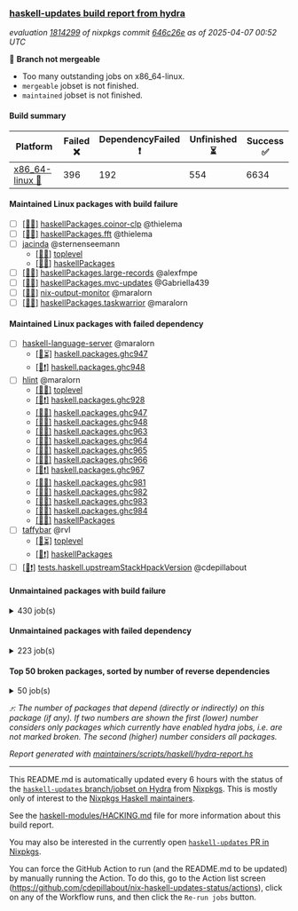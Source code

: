 ### [haskell-updates build report from hydra](https://hydra.nixos.org/jobset/nixpkgs/haskell-updates)
*evaluation [1814299](https://hydra.nixos.org/eval/1814299) of nixpkgs commit [646c26e](https://github.com/NixOS/nixpkgs/commits/646c26ebd028cf8a50d25d7c54f3f548708d4de2) as of 2025-04-07 00:52 UTC*

🔴 **Branch not mergeable**
  * Too many outstanding jobs on x86_64-linux.
  * `mergeable` jobset is not finished.
  * `maintained` jobset is not finished.

#### Build summary

 | Platform | Failed ❌ | DependencyFailed ❗ | Unfinished ⏳ | Success ✅ | 
 | --- | --- | --- | --- | --- | 
 | [x86_64-linux 🐧](https://hydra.nixos.org/eval/1814299?filter=.x86_64-linux) | 396 | 192 | 554 | 6634 | 
#### Maintained Linux packages with build failure
- [ ] [[🐧❌]](https://hydra.nixos.org/build/293839630) [haskellPackages.coinor-clp](https://hydra.nixos.org/eval/1814299?filter=haskellPackages.coinor-clp) @thielema
- [ ] [[🐧❌]](https://hydra.nixos.org/build/293840209) [haskellPackages.fft](https://hydra.nixos.org/eval/1814299?filter=haskellPackages.fft) @thielema
- [ ] [jacinda](https://hydra.nixos.org/eval/1814299?filter=jacinda) @sternenseemann
  - [[🐧❌]](https://hydra.nixos.org/build/293843742) [toplevel](https://hydra.nixos.org/eval/1814299?filter=jacinda)
  - [[🐧❌]](https://hydra.nixos.org/build/293841315) [haskellPackages](https://hydra.nixos.org/eval/1814299?filter=haskellPackages.jacinda)
- [ ] [[🐧❌]](https://hydra.nixos.org/build/293841442) [haskellPackages.large-records](https://hydra.nixos.org/eval/1814299?filter=haskellPackages.large-records) @alexfmpe
- [ ] [[🐧❌]](https://hydra.nixos.org/build/293841809) [haskellPackages.mvc-updates](https://hydra.nixos.org/eval/1814299?filter=haskellPackages.mvc-updates) @Gabriella439
- [ ] [[🐧❌]](https://hydra.nixos.org/build/293843746) [nix-output-monitor](https://hydra.nixos.org/eval/1814299?filter=nix-output-monitor) @maralorn
- [ ] [[🐧❌]](https://hydra.nixos.org/build/293843005) [haskellPackages.taskwarrior](https://hydra.nixos.org/eval/1814299?filter=haskellPackages.taskwarrior) @maralorn
#### Maintained Linux packages with failed dependency
- [ ] [haskell-language-server](https://hydra.nixos.org/eval/1814299?filter=haskell-language-server) @maralorn
  - [[🐧⏳]](https://hydra.nixos.org/build/294449076) [haskell.packages.ghc947](https://hydra.nixos.org/eval/1814299?filter=haskell.packages.ghc947.haskell-language-server)
  - [[🐧❗]](https://hydra.nixos.org/build/294449074) [haskell.packages.ghc948](https://hydra.nixos.org/eval/1814299?filter=haskell.packages.ghc948.haskell-language-server)
- [ ] [hlint](https://hydra.nixos.org/eval/1814299?filter=hlint) @maralorn
  - [[🐧✅]](https://hydra.nixos.org/build/293843727) [toplevel](https://hydra.nixos.org/eval/1814299?filter=hlint)
  - [[🐧❗]](https://hydra.nixos.org/build/293838454) [haskell.packages.ghc928](https://hydra.nixos.org/eval/1814299?filter=haskell.packages.ghc928.hlint)
  - [[🐧✅]](https://hydra.nixos.org/build/293838469) [haskell.packages.ghc947](https://hydra.nixos.org/eval/1814299?filter=haskell.packages.ghc947.hlint)
  - [[🐧✅]](https://hydra.nixos.org/build/293838471) [haskell.packages.ghc948](https://hydra.nixos.org/eval/1814299?filter=haskell.packages.ghc948.hlint)
  - [[🐧✅]](https://hydra.nixos.org/build/293838487) [haskell.packages.ghc963](https://hydra.nixos.org/eval/1814299?filter=haskell.packages.ghc963.hlint)
  - [[🐧✅]](https://hydra.nixos.org/build/293838499) [haskell.packages.ghc964](https://hydra.nixos.org/eval/1814299?filter=haskell.packages.ghc964.hlint)
  - [[🐧✅]](https://hydra.nixos.org/build/293838517) [haskell.packages.ghc965](https://hydra.nixos.org/eval/1814299?filter=haskell.packages.ghc965.hlint)
  - [[🐧✅]](https://hydra.nixos.org/build/293838544) [haskell.packages.ghc966](https://hydra.nixos.org/eval/1814299?filter=haskell.packages.ghc966.hlint)
  - [[🐧❗]](https://hydra.nixos.org/build/293838540) [haskell.packages.ghc967](https://hydra.nixos.org/eval/1814299?filter=haskell.packages.ghc967.hlint)
  - [[🐧✅]](https://hydra.nixos.org/build/293838562) [haskell.packages.ghc981](https://hydra.nixos.org/eval/1814299?filter=haskell.packages.ghc981.hlint)
  - [[🐧✅]](https://hydra.nixos.org/build/293838571) [haskell.packages.ghc982](https://hydra.nixos.org/eval/1814299?filter=haskell.packages.ghc982.hlint)
  - [[🐧✅]](https://hydra.nixos.org/build/293838610) [haskell.packages.ghc983](https://hydra.nixos.org/eval/1814299?filter=haskell.packages.ghc983.hlint)
  - [[🐧✅]](https://hydra.nixos.org/build/293838591) [haskell.packages.ghc984](https://hydra.nixos.org/eval/1814299?filter=haskell.packages.ghc984.hlint)
  - [[🐧✅]](https://hydra.nixos.org/build/293840951) [haskellPackages](https://hydra.nixos.org/eval/1814299?filter=haskellPackages.hlint)
- [ ] [taffybar](https://hydra.nixos.org/eval/1814299?filter=taffybar) @rvl
  - [[🐧⏳]](https://hydra.nixos.org/build/294449828) [toplevel](https://hydra.nixos.org/eval/1814299?filter=taffybar)
  - [[🐧❗]](https://hydra.nixos.org/build/294449755) [haskellPackages](https://hydra.nixos.org/eval/1814299?filter=haskellPackages.taffybar)
- [ ] [[🐧❗]](https://hydra.nixos.org/build/293843793) [tests.haskell.upstreamStackHpackVersion](https://hydra.nixos.org/eval/1814299?filter=tests.haskell.upstreamStackHpackVersion) @cdepillabout
#### Unmaintained packages with build failure
<details><summary>430 job(s) </summary>

- [ ] [ghc-lib-parser](https://hydra.nixos.org/eval/1814299?filter=ghc-lib-parser)  ⤴️ 22 | 68
  - [[🐧✅]](https://hydra.nixos.org/build/293759988) [haskell.packages.ghc8107](https://hydra.nixos.org/eval/1814299?filter=haskell.packages.ghc8107.ghc-lib-parser)
  - [[🐧✅]](https://hydra.nixos.org/build/293759999) [haskell.packages.ghc902](https://hydra.nixos.org/eval/1814299?filter=haskell.packages.ghc902.ghc-lib-parser)
  - [[🐧✅]](https://hydra.nixos.org/build/293760022) [haskell.packages.ghc9101](https://hydra.nixos.org/eval/1814299?filter=haskell.packages.ghc9101.ghc-lib-parser)
  - [[🐧❌]](https://hydra.nixos.org/build/293760063) [haskell.packages.ghc928](https://hydra.nixos.org/eval/1814299?filter=haskell.packages.ghc928.ghc-lib-parser)
  - [[🐧✅]](https://hydra.nixos.org/build/293760087) [haskell.packages.ghc947](https://hydra.nixos.org/eval/1814299?filter=haskell.packages.ghc947.ghc-lib-parser)
  - [[🐧✅]](https://hydra.nixos.org/build/293760108) [haskell.packages.ghc948](https://hydra.nixos.org/eval/1814299?filter=haskell.packages.ghc948.ghc-lib-parser)
  - [[🐧✅]](https://hydra.nixos.org/build/293760130) [haskell.packages.ghc963](https://hydra.nixos.org/eval/1814299?filter=haskell.packages.ghc963.ghc-lib-parser)
  - [[🐧✅]](https://hydra.nixos.org/build/293760154) [haskell.packages.ghc964](https://hydra.nixos.org/eval/1814299?filter=haskell.packages.ghc964.ghc-lib-parser)
  - [[🐧✅]](https://hydra.nixos.org/build/293760178) [haskell.packages.ghc965](https://hydra.nixos.org/eval/1814299?filter=haskell.packages.ghc965.ghc-lib-parser)
  - [[🐧✅]](https://hydra.nixos.org/build/293760202) [haskell.packages.ghc966](https://hydra.nixos.org/eval/1814299?filter=haskell.packages.ghc966.ghc-lib-parser)
  - [[🐧✅]](https://hydra.nixos.org/build/293838525) [haskell.packages.ghc967](https://hydra.nixos.org/eval/1814299?filter=haskell.packages.ghc967.ghc-lib-parser)
  - [[🐧✅]](https://hydra.nixos.org/build/293760232) [haskell.packages.ghc981](https://hydra.nixos.org/eval/1814299?filter=haskell.packages.ghc981.ghc-lib-parser)
  - [[🐧✅]](https://hydra.nixos.org/build/293760250) [haskell.packages.ghc982](https://hydra.nixos.org/eval/1814299?filter=haskell.packages.ghc982.ghc-lib-parser)
  - [[🐧✅]](https://hydra.nixos.org/build/293760273) [haskell.packages.ghc983](https://hydra.nixos.org/eval/1814299?filter=haskell.packages.ghc983.ghc-lib-parser)
  - [[🐧✅]](https://hydra.nixos.org/build/293760296) [haskell.packages.ghc984](https://hydra.nixos.org/eval/1814299?filter=haskell.packages.ghc984.ghc-lib-parser)
  - [[🐧✅]](https://hydra.nixos.org/build/293763023) [haskellPackages](https://hydra.nixos.org/eval/1814299?filter=haskellPackages.ghc-lib-parser)
- [ ] [ghc-lib-parser-ex](https://hydra.nixos.org/eval/1814299?filter=ghc-lib-parser-ex)  ⤴️ 16 | 40
  - [[🐧✅]](https://hydra.nixos.org/build/293838396) [haskell.packages.ghc8107](https://hydra.nixos.org/eval/1814299?filter=haskell.packages.ghc8107.ghc-lib-parser-ex)
  - [[🐧✅]](https://hydra.nixos.org/build/293838407) [haskell.packages.ghc902](https://hydra.nixos.org/eval/1814299?filter=haskell.packages.ghc902.ghc-lib-parser-ex)
  - [[🐧✅]](https://hydra.nixos.org/build/293838412) [haskell.packages.ghc9101](https://hydra.nixos.org/eval/1814299?filter=haskell.packages.ghc9101.ghc-lib-parser-ex)
  - [[🐧❗]](https://hydra.nixos.org/build/293838448) [haskell.packages.ghc928](https://hydra.nixos.org/eval/1814299?filter=haskell.packages.ghc928.ghc-lib-parser-ex)
  - [[🐧✅]](https://hydra.nixos.org/build/293838458) [haskell.packages.ghc947](https://hydra.nixos.org/eval/1814299?filter=haskell.packages.ghc947.ghc-lib-parser-ex)
  - [[🐧✅]](https://hydra.nixos.org/build/293838463) [haskell.packages.ghc948](https://hydra.nixos.org/eval/1814299?filter=haskell.packages.ghc948.ghc-lib-parser-ex)
  - [[🐧✅]](https://hydra.nixos.org/build/293838482) [haskell.packages.ghc963](https://hydra.nixos.org/eval/1814299?filter=haskell.packages.ghc963.ghc-lib-parser-ex)
  - [[🐧✅]](https://hydra.nixos.org/build/293838494) [haskell.packages.ghc964](https://hydra.nixos.org/eval/1814299?filter=haskell.packages.ghc964.ghc-lib-parser-ex)
  - [[🐧✅]](https://hydra.nixos.org/build/293838506) [haskell.packages.ghc965](https://hydra.nixos.org/eval/1814299?filter=haskell.packages.ghc965.ghc-lib-parser-ex)
  - [[🐧✅]](https://hydra.nixos.org/build/293838526) [haskell.packages.ghc966](https://hydra.nixos.org/eval/1814299?filter=haskell.packages.ghc966.ghc-lib-parser-ex)
  - [[🐧❌]](https://hydra.nixos.org/build/293838528) [haskell.packages.ghc967](https://hydra.nixos.org/eval/1814299?filter=haskell.packages.ghc967.ghc-lib-parser-ex)
  - [[🐧✅]](https://hydra.nixos.org/build/293838550) [haskell.packages.ghc981](https://hydra.nixos.org/eval/1814299?filter=haskell.packages.ghc981.ghc-lib-parser-ex)
  - [[🐧✅]](https://hydra.nixos.org/build/293838566) [haskell.packages.ghc982](https://hydra.nixos.org/eval/1814299?filter=haskell.packages.ghc982.ghc-lib-parser-ex)
  - [[🐧✅]](https://hydra.nixos.org/build/293838595) [haskell.packages.ghc983](https://hydra.nixos.org/eval/1814299?filter=haskell.packages.ghc983.ghc-lib-parser-ex)
  - [[🐧✅]](https://hydra.nixos.org/build/293838590) [haskell.packages.ghc984](https://hydra.nixos.org/eval/1814299?filter=haskell.packages.ghc984.ghc-lib-parser-ex)
  - [[🐧✅]](https://hydra.nixos.org/build/293840392) [haskellPackages](https://hydra.nixos.org/eval/1814299?filter=haskellPackages.ghc-lib-parser-ex)
- [ ] [[🐧❌]](https://hydra.nixos.org/build/293843539) [haskellPackages.what4](https://hydra.nixos.org/eval/1814299?filter=haskellPackages.what4)  ⤴️ 16 | 21
- [ ] [[🐧❌]](https://hydra.nixos.org/build/293838645) [haskellPackages.HList](https://hydra.nixos.org/eval/1814299?filter=haskellPackages.HList)  ⤴️ 15 | 24
- [ ] [[🐧❌]](https://hydra.nixos.org/build/293841171) [haskellPackages.hw-int](https://hydra.nixos.org/eval/1814299?filter=haskellPackages.hw-int)  ⤴️ 8 | 29
- [ ] [[🐧❌]](https://hydra.nixos.org/build/293841829) [haskellPackages.natural-transformation](https://hydra.nixos.org/eval/1814299?filter=haskellPackages.natural-transformation)  ⤴️ 5 | 29
- [ ] [[🐧❌]](https://hydra.nixos.org/build/293839586) [haskellPackages.chimera](https://hydra.nixos.org/eval/1814299?filter=haskellPackages.chimera)  ⤴️ 5 | 23
- [ ] [[🐧❌]](https://hydra.nixos.org/build/293839489) [haskellPackages.bzlib](https://hydra.nixos.org/eval/1814299?filter=haskellPackages.bzlib)  ⤴️ 5 | 20
- [ ] [[🐧❌]](https://hydra.nixos.org/build/293843209) [haskellPackages.trasa](https://hydra.nixos.org/eval/1814299?filter=haskellPackages.trasa)  ⤴️ 5 | 6
- [ ] [[🐧❌]](https://hydra.nixos.org/build/293842799) [haskellPackages.snappy](https://hydra.nixos.org/eval/1814299?filter=haskellPackages.snappy)  ⤴️ 4 | 9
- [ ] [[🐧❌]](https://hydra.nixos.org/build/293762264) [haskellPackages.derive-storable-plugin](https://hydra.nixos.org/eval/1814299?filter=haskellPackages.derive-storable-plugin)  ⤴️ 4 | 8
- [ ] [[🐧❌]](https://hydra.nixos.org/build/293841409) [haskellPackages.ktx-codec](https://hydra.nixos.org/eval/1814299?filter=haskellPackages.ktx-codec)  ⤴️ 4 | 7
- [ ] [[🐧❌]](https://hydra.nixos.org/build/293840073) [haskellPackages.egison-pattern-src-th-mode](https://hydra.nixos.org/eval/1814299?filter=haskellPackages.egison-pattern-src-th-mode)  ⤴️ 4 | 4
- [ ] [[🐧❌]](https://hydra.nixos.org/build/293840868) [haskellPackages.hasql-streams-core](https://hydra.nixos.org/eval/1814299?filter=haskellPackages.hasql-streams-core)  ⤴️ 4 | 4
- [ ] [[🐧❌]](https://hydra.nixos.org/build/293843175) [haskellPackages.tlex-core](https://hydra.nixos.org/eval/1814299?filter=haskellPackages.tlex-core)  ⤴️ 4 | 4
- [ ] [[🐧❌]](https://hydra.nixos.org/build/293842141) [haskellPackages.pipes-text](https://hydra.nixos.org/eval/1814299?filter=haskellPackages.pipes-text)  ⤴️ 3 | 17
- [ ] [[🐧❌]](https://hydra.nixos.org/build/293839231) [haskellPackages.array-builder](https://hydra.nixos.org/eval/1814299?filter=haskellPackages.array-builder)  ⤴️ 3 | 8
- [ ] [[🐧❌]](https://hydra.nixos.org/build/293839459) [haskellPackages.broadcast-chan](https://hydra.nixos.org/eval/1814299?filter=haskellPackages.broadcast-chan)  ⤴️ 3 | 6
- [ ] [[🐧❌]](https://hydra.nixos.org/build/294449455) [haskellPackages.casadi-bindings-core](https://hydra.nixos.org/eval/1814299?filter=haskellPackages.casadi-bindings-core)  ⤴️ 3 | 5
- [ ] [[🐧❌]](https://hydra.nixos.org/build/293841397) [haskellPackages.kind-generics-th](https://hydra.nixos.org/eval/1814299?filter=haskellPackages.kind-generics-th)  ⤴️ 3 | 4
- [ ] [[🐧❌]](https://hydra.nixos.org/build/293841840) [haskellPackages.net-spider](https://hydra.nixos.org/eval/1814299?filter=haskellPackages.net-spider)  ⤴️ 3 | 4
- [ ] [[🐧❌]](https://hydra.nixos.org/build/293839435) [haskellPackages.brillo-rendering](https://hydra.nixos.org/eval/1814299?filter=haskellPackages.brillo-rendering)  ⤴️ 3 | 3
- [ ] [[🐧❌]](https://hydra.nixos.org/build/293839561) [haskellPackages.changeset](https://hydra.nixos.org/eval/1814299?filter=haskellPackages.changeset)  ⤴️ 3 | 3
- [ ] [[🐧❌]](https://hydra.nixos.org/build/293841930) [haskellPackages.nyan-interpolation-core](https://hydra.nixos.org/eval/1814299?filter=haskellPackages.nyan-interpolation-core)  ⤴️ 3 | 3
- [ ] [[🐧❌]](https://hydra.nixos.org/build/293842425) [haskellPackages.reflex-vty](https://hydra.nixos.org/eval/1814299?filter=haskellPackages.reflex-vty)  ⤴️ 3 | 3
- [ ] [[🐧❌]](https://hydra.nixos.org/build/293760367) [haskellPackages.ConfigFile](https://hydra.nixos.org/eval/1814299?filter=haskellPackages.ConfigFile)  ⤴️ 2 | 11
- [ ] [[🐧❌]](https://hydra.nixos.org/build/293838665) [haskellPackages.HaskellNet](https://hydra.nixos.org/eval/1814299?filter=haskellPackages.HaskellNet)  ⤴️ 2 | 6
- [ ] [[🐧❌]](https://hydra.nixos.org/build/293839823) [haskellPackages.cvss](https://hydra.nixos.org/eval/1814299?filter=haskellPackages.cvss)  ⤴️ 2 | 4
- [ ] [[🐧❌]](https://hydra.nixos.org/build/293841677) [haskellPackages.migrant-core](https://hydra.nixos.org/eval/1814299?filter=haskellPackages.migrant-core)  ⤴️ 2 | 4
- [ ] [[🐧❌]](https://hydra.nixos.org/build/293842583) [haskellPackages.selda](https://hydra.nixos.org/eval/1814299?filter=haskellPackages.selda)  ⤴️ 2 | 4
- [ ] [[🐧❌]](https://hydra.nixos.org/build/293842743) [haskellPackages.simplex-method](https://hydra.nixos.org/eval/1814299?filter=haskellPackages.simplex-method)  ⤴️ 2 | 4
- [ ] [[🐧❌]](https://hydra.nixos.org/build/293767628) [haskellPackages.wave](https://hydra.nixos.org/eval/1814299?filter=haskellPackages.wave)  ⤴️ 2 | 4
- [ ] [[🐧❌]](https://hydra.nixos.org/build/293840227) [haskellPackages.finitary](https://hydra.nixos.org/eval/1814299?filter=haskellPackages.finitary)  ⤴️ 2 | 3
- [ ] [[🐧❌]](https://hydra.nixos.org/build/293841337) [haskellPackages.json-autotype](https://hydra.nixos.org/eval/1814299?filter=haskellPackages.json-autotype)  ⤴️ 2 | 3
- [ ] [[🐧❌]](https://hydra.nixos.org/build/293840054) [haskellPackages.ebird-api](https://hydra.nixos.org/eval/1814299?filter=haskellPackages.ebird-api)  ⤴️ 2 | 2
- [ ] [[🐧❌]](https://hydra.nixos.org/build/293841537) [haskellPackages.llvm-pretty-bc-parser](https://hydra.nixos.org/eval/1814299?filter=haskellPackages.llvm-pretty-bc-parser)  ⤴️ 2 | 2
- [ ] [[🐧❌]](https://hydra.nixos.org/build/293841625) [haskellPackages.mattermost-api](https://hydra.nixos.org/eval/1814299?filter=haskellPackages.mattermost-api)  ⤴️ 2 | 2
- [ ] [[🐧❌]](https://hydra.nixos.org/build/293841875) [haskellPackages.network-uri-json](https://hydra.nixos.org/eval/1814299?filter=haskellPackages.network-uri-json)  ⤴️ 2 | 2
- [ ] [[🐧❌]](https://hydra.nixos.org/build/293842280) [haskellPackages.ptera-core](https://hydra.nixos.org/eval/1814299?filter=haskellPackages.ptera-core)  ⤴️ 2 | 2
- [ ] [[🐧❌]](https://hydra.nixos.org/build/293843146) [haskellPackages.thyme](https://hydra.nixos.org/eval/1814299?filter=haskellPackages.thyme)  ⤴️ 1 | 15
- [ ] [[🐧❌]](https://hydra.nixos.org/build/293839245) [haskellPackages.ascii-numbers](https://hydra.nixos.org/eval/1814299?filter=haskellPackages.ascii-numbers)  ⤴️ 1 | 9
- [ ] [[🐧❌]](https://hydra.nixos.org/build/293839224) [haskellPackages.ascii-predicates](https://hydra.nixos.org/eval/1814299?filter=haskellPackages.ascii-predicates)  ⤴️ 1 | 9
- [ ] [[🐧❌]](https://hydra.nixos.org/build/293839790) [haskellPackages.css-syntax](https://hydra.nixos.org/eval/1814299?filter=haskellPackages.css-syntax)  ⤴️ 1 | 8
- [ ] [[🐧❌]](https://hydra.nixos.org/build/293840284) [haskellPackages.free-vector-spaces](https://hydra.nixos.org/eval/1814299?filter=haskellPackages.free-vector-spaces)  ⤴️ 1 | 7
- [ ] [[🐧❌]](https://hydra.nixos.org/build/293838781) [haskellPackages.aeson-extra](https://hydra.nixos.org/eval/1814299?filter=haskellPackages.aeson-extra)  ⤴️ 1 | 6
- [ ] [[🐧❌]](https://hydra.nixos.org/build/293840229) [haskellPackages.finite-field](https://hydra.nixos.org/eval/1814299?filter=haskellPackages.finite-field)  ⤴️ 1 | 6
- [ ] [[🐧❌]](https://hydra.nixos.org/build/293761990) [haskellPackages.conversion-bytestring](https://hydra.nixos.org/eval/1814299?filter=haskellPackages.conversion-bytestring)  ⤴️ 1 | 4
- [ ] [[🐧❌]](https://hydra.nixos.org/build/293839995) [haskellPackages.distributed-process-simplelocalnet](https://hydra.nixos.org/eval/1814299?filter=haskellPackages.distributed-process-simplelocalnet)  ⤴️ 1 | 3
- [ ] [[🐧❌]](https://hydra.nixos.org/build/293841492) [haskellPackages.libssh2](https://hydra.nixos.org/eval/1814299?filter=haskellPackages.libssh2)  ⤴️ 1 | 3
- [ ] [[🐧❌]](https://hydra.nixos.org/build/293842311) [haskellPackages.qrcode-core](https://hydra.nixos.org/eval/1814299?filter=haskellPackages.qrcode-core)  ⤴️ 1 | 3
- [ ] [[🐧❌]](https://hydra.nixos.org/build/293838808) [haskellPackages.aeson-iproute](https://hydra.nixos.org/eval/1814299?filter=haskellPackages.aeson-iproute)  ⤴️ 1 | 2
- [ ] [[🐧❌]](https://hydra.nixos.org/build/294449426) [haskellPackages.aztecs-sdl](https://hydra.nixos.org/eval/1814299?filter=haskellPackages.aztecs-sdl)  ⤴️ 1 | 2
- [ ] [[🐧❌]](https://hydra.nixos.org/build/293839906) [haskellPackages.detour-via-sci](https://hydra.nixos.org/eval/1814299?filter=haskellPackages.detour-via-sci)  ⤴️ 1 | 2
- [ ] [[🐧❌]](https://hydra.nixos.org/build/293840065) [haskellPackages.eccrypto](https://hydra.nixos.org/eval/1814299?filter=haskellPackages.eccrypto)  ⤴️ 1 | 2
- [ ] [[🐧❌]](https://hydra.nixos.org/build/293841564) [haskellPackages.lp-diagrams](https://hydra.nixos.org/eval/1814299?filter=haskellPackages.lp-diagrams)  ⤴️ 1 | 2
- [ ] [[🐧❌]](https://hydra.nixos.org/build/293842340) [haskellPackages.quickspec](https://hydra.nixos.org/eval/1814299?filter=haskellPackages.quickspec)  ⤴️ 1 | 2
- [ ] [[🐧❌]](https://hydra.nixos.org/build/293842805) [haskellPackages.soap](https://hydra.nixos.org/eval/1814299?filter=haskellPackages.soap)  ⤴️ 1 | 2
- [ ] [[🐧❌]](https://hydra.nixos.org/build/293842861) [haskellPackages.static-canvas](https://hydra.nixos.org/eval/1814299?filter=haskellPackages.static-canvas)  ⤴️ 1 | 2
- [ ] [[🐧❌]](https://hydra.nixos.org/build/293843718) [haskellPackages.zxcvbn-hs](https://hydra.nixos.org/eval/1814299?filter=haskellPackages.zxcvbn-hs)  ⤴️ 1 | 2
- [ ] [[🐧❌]](https://hydra.nixos.org/build/293839297) [haskellPackages.aztecs-hierarchy](https://hydra.nixos.org/eval/1814299?filter=haskellPackages.aztecs-hierarchy)  ⤴️ 1 | 1
- [ ] [[🐧❌]](https://hydra.nixos.org/build/293839991) [haskellPackages.distributed-process-p2p](https://hydra.nixos.org/eval/1814299?filter=haskellPackages.distributed-process-p2p)  ⤴️ 1 | 1
- [ ] [[🐧❌]](https://hydra.nixos.org/build/293839993) [haskellPackages.distributed-process-task](https://hydra.nixos.org/eval/1814299?filter=haskellPackages.distributed-process-task)  ⤴️ 1 | 1
- [ ] [[🐧❌]](https://hydra.nixos.org/build/293840151) [haskellPackages.eventloop](https://hydra.nixos.org/eval/1814299?filter=haskellPackages.eventloop)  ⤴️ 1 | 1
- [ ] [[🐧❌]](https://hydra.nixos.org/build/293840335) [haskellPackages.gemini-server](https://hydra.nixos.org/eval/1814299?filter=haskellPackages.gemini-server)  ⤴️ 1 | 1
- [ ] [[🐧❌]](https://hydra.nixos.org/build/293840395) [haskellPackages.ghc-prof](https://hydra.nixos.org/eval/1814299?filter=haskellPackages.ghc-prof)  ⤴️ 1 | 1
- [ ] [[🐧❌]](https://hydra.nixos.org/build/293840408) [haskellPackages.ghcjs-ajax](https://hydra.nixos.org/eval/1814299?filter=haskellPackages.ghcjs-ajax)  ⤴️ 1 | 1
- [ ] [[🐧❌]](https://hydra.nixos.org/build/293840769) [haskellPackages.haddock-use-refs](https://hydra.nixos.org/eval/1814299?filter=haskellPackages.haddock-use-refs)  ⤴️ 1 | 1
- [ ] [[🐧❌]](https://hydra.nixos.org/build/293840789) [haskellPackages.hal](https://hydra.nixos.org/eval/1814299?filter=haskellPackages.hal)  ⤴️ 1 | 1
- [ ] [[🐧❌]](https://hydra.nixos.org/build/293764475) [haskellPackages.leanpub-concepts](https://hydra.nixos.org/eval/1814299?filter=haskellPackages.leanpub-concepts)  ⤴️ 1 | 1
- [ ] [[🐧❌]](https://hydra.nixos.org/build/293841673) [haskellPackages.mig-swagger-ui](https://hydra.nixos.org/eval/1814299?filter=haskellPackages.mig-swagger-ui)  ⤴️ 1 | 1
- [ ] [[🐧❌]](https://hydra.nixos.org/build/293765222) [haskellPackages.oalg-base](https://hydra.nixos.org/eval/1814299?filter=haskellPackages.oalg-base)  ⤴️ 1 | 1
- [ ] [[🐧❌]](https://hydra.nixos.org/build/294449670) [haskellPackages.openai-servant-gen](https://hydra.nixos.org/eval/1814299?filter=haskellPackages.openai-servant-gen)  ⤴️ 1 | 1
- [ ] [[🐧❌]](https://hydra.nixos.org/build/293841992) [haskellPackages.opus](https://hydra.nixos.org/eval/1814299?filter=haskellPackages.opus)  ⤴️ 1 | 1
- [ ] [[🐧❌]](https://hydra.nixos.org/build/293841999) [haskellPackages.org-mode](https://hydra.nixos.org/eval/1814299?filter=haskellPackages.org-mode)  ⤴️ 1 | 1
- [ ] [[🐧❌]](https://hydra.nixos.org/build/293842010) [haskellPackages.pa-field-parser](https://hydra.nixos.org/eval/1814299?filter=haskellPackages.pa-field-parser)  ⤴️ 1 | 1
- [ ] [[🐧❌]](https://hydra.nixos.org/build/293842195) [haskellPackages.postgresql-simple-url](https://hydra.nixos.org/eval/1814299?filter=haskellPackages.postgresql-simple-url)  ⤴️ 1 | 1
- [ ] [[🐧❌]](https://hydra.nixos.org/build/293842480) [haskellPackages.retroclash-lib](https://hydra.nixos.org/eval/1814299?filter=haskellPackages.retroclash-lib)  ⤴️ 1 | 1
- [ ] [[🐧❌]](https://hydra.nixos.org/build/293843168) [haskellPackages.tinytools](https://hydra.nixos.org/eval/1814299?filter=haskellPackages.tinytools)  ⤴️ 1 | 1
- [ ] [[🐧❌]](https://hydra.nixos.org/build/293843308) [haskellPackages.unfree](https://hydra.nixos.org/eval/1814299?filter=haskellPackages.unfree)  ⤴️ 1 | 1
- [ ] [[🐧❌]](https://hydra.nixos.org/build/293843542) [haskellPackages.wild-bind-indicator](https://hydra.nixos.org/eval/1814299?filter=haskellPackages.wild-bind-indicator)  ⤴️ 1 | 1
- [ ] [[🐧❌]](https://hydra.nixos.org/build/293843716) [haskellPackages.zwirn-core](https://hydra.nixos.org/eval/1814299?filter=haskellPackages.zwirn-core)  ⤴️ 1 | 1
- [ ] [[🐧❌]](https://hydra.nixos.org/build/293767021) [haskellPackages.text-format](https://hydra.nixos.org/eval/1814299?filter=haskellPackages.text-format)  ⤴️ 0 | 27
- [ ] [[🐧❌]](https://hydra.nixos.org/build/293767711) [haskellPackages.wrapped](https://hydra.nixos.org/eval/1814299?filter=haskellPackages.wrapped)  ⤴️ 0 | 18
- [ ] [[🐧❌]](https://hydra.nixos.org/build/293843511) [haskellPackages.web-routes-happstack](https://hydra.nixos.org/eval/1814299?filter=haskellPackages.web-routes-happstack)  ⤴️ 0 | 17
- [ ] [[🐧❌]](https://hydra.nixos.org/build/293843204) [haskellPackages.tostring](https://hydra.nixos.org/eval/1814299?filter=haskellPackages.tostring)  ⤴️ 0 | 11
- [ ] [[🐧❌]](https://hydra.nixos.org/build/293766760) [haskellPackages.strings](https://hydra.nixos.org/eval/1814299?filter=haskellPackages.strings)  ⤴️ 0 | 6
- [ ] [[🐧❌]](https://hydra.nixos.org/build/293843596) [haskellPackages.xml-lens](https://hydra.nixos.org/eval/1814299?filter=haskellPackages.xml-lens)  ⤴️ 0 | 6
- [ ] [[🐧❌]](https://hydra.nixos.org/build/293839946) [haskellPackages.diagrams-gtk](https://hydra.nixos.org/eval/1814299?filter=haskellPackages.diagrams-gtk)  ⤴️ 0 | 5
- [ ] [[🐧❌]](https://hydra.nixos.org/build/293841178) [haskellPackages.hw-parser](https://hydra.nixos.org/eval/1814299?filter=haskellPackages.hw-parser)  ⤴️ 0 | 5
- [ ] [[🐧❌]](https://hydra.nixos.org/build/293765597) [haskellPackages.polysoup](https://hydra.nixos.org/eval/1814299?filter=haskellPackages.polysoup)  ⤴️ 0 | 5
- [ ] [[🐧❌]](https://hydra.nixos.org/build/293840377) [haskellPackages.geojson](https://hydra.nixos.org/eval/1814299?filter=haskellPackages.geojson)  ⤴️ 0 | 4
- [ ] [[🐧❌]](https://hydra.nixos.org/build/293840784) [haskellPackages.half-space](https://hydra.nixos.org/eval/1814299?filter=haskellPackages.half-space)  ⤴️ 0 | 4
- [ ] [[🐧❌]](https://hydra.nixos.org/build/293839668) [haskellPackages.co-log-concurrent](https://hydra.nixos.org/eval/1814299?filter=haskellPackages.co-log-concurrent)  ⤴️ 0 | 3
- [ ] [[🐧❌]](https://hydra.nixos.org/build/293840279) [haskellPackages.freckle-env](https://hydra.nixos.org/eval/1814299?filter=haskellPackages.freckle-env)  ⤴️ 0 | 3
- [ ] [[🐧❌]](https://hydra.nixos.org/build/293842119) [haskellPackages.pinch](https://hydra.nixos.org/eval/1814299?filter=haskellPackages.pinch)  ⤴️ 0 | 3
- [ ] [[🐧❌]](https://hydra.nixos.org/build/293766622) [haskellPackages.srt](https://hydra.nixos.org/eval/1814299?filter=haskellPackages.srt)  ⤴️ 0 | 3
- [ ] [[🐧❌]](https://hydra.nixos.org/build/293761449) [haskellPackages.bindings-levmar](https://hydra.nixos.org/eval/1814299?filter=haskellPackages.bindings-levmar)  ⤴️ 0 | 2
- [ ] [[🐧❌]](https://hydra.nixos.org/build/293840184) [haskellPackages.extism-manifest](https://hydra.nixos.org/eval/1814299?filter=haskellPackages.extism-manifest)  ⤴️ 0 | 2
- [ ] [[🐧❌]](https://hydra.nixos.org/build/293840223) [haskellPackages.filesystem-abstractions](https://hydra.nixos.org/eval/1814299?filter=haskellPackages.filesystem-abstractions)  ⤴️ 0 | 2
- [ ] [[🐧❌]](https://hydra.nixos.org/build/293840514) [haskellPackages.glpk-hs](https://hydra.nixos.org/eval/1814299?filter=haskellPackages.glpk-hs)  ⤴️ 0 | 2
- [ ] [[🐧❌]](https://hydra.nixos.org/build/293841002) [haskellPackages.hopfli](https://hydra.nixos.org/eval/1814299?filter=haskellPackages.hopfli)  ⤴️ 0 | 2
- [ ] [[🐧❌]](https://hydra.nixos.org/build/293841167) [haskellPackages.hw-aeson](https://hydra.nixos.org/eval/1814299?filter=haskellPackages.hw-aeson)  ⤴️ 0 | 2
- [ ] [[🐧❌]](https://hydra.nixos.org/build/293764424) [haskellPackages.language-python](https://hydra.nixos.org/eval/1814299?filter=haskellPackages.language-python)  ⤴️ 0 | 2
- [ ] [[🐧❌]](https://hydra.nixos.org/build/293764759) [haskellPackages.memoize](https://hydra.nixos.org/eval/1814299?filter=haskellPackages.memoize)  ⤴️ 0 | 2
- [ ] [[🐧❌]](https://hydra.nixos.org/build/293765428) [haskellPackages.partial-semigroup](https://hydra.nixos.org/eval/1814299?filter=haskellPackages.partial-semigroup)  ⤴️ 0 | 2
- [ ] [[🐧❌]](https://hydra.nixos.org/build/293843164) [haskellPackages.timestamp](https://hydra.nixos.org/eval/1814299?filter=haskellPackages.timestamp)  ⤴️ 0 | 2
- [ ] [[🐧❌]](https://hydra.nixos.org/build/293843493) [haskellPackages.wai-middleware-content-type](https://hydra.nixos.org/eval/1814299?filter=haskellPackages.wai-middleware-content-type)  ⤴️ 0 | 2
- [ ] [[🐧❌]](https://hydra.nixos.org/build/293843482) [haskellPackages.wai-middleware-verbs](https://hydra.nixos.org/eval/1814299?filter=haskellPackages.wai-middleware-verbs)  ⤴️ 0 | 2
- [ ] [[🐧❌]](https://hydra.nixos.org/build/293843619) [haskellPackages.xxhash-ffi](https://hydra.nixos.org/eval/1814299?filter=haskellPackages.xxhash-ffi)  ⤴️ 0 | 2
- [ ] [[🐧❌]](https://hydra.nixos.org/build/293838757) [haskellPackages.SciFlow](https://hydra.nixos.org/eval/1814299?filter=haskellPackages.SciFlow)  ⤴️ 0 | 1
- [ ] [[🐧❌]](https://hydra.nixos.org/build/293839277) [haskellPackages.attoparsec-run](https://hydra.nixos.org/eval/1814299?filter=haskellPackages.attoparsec-run)  ⤴️ 0 | 1
- [ ] [[🐧❌]](https://hydra.nixos.org/build/293839554) [haskellPackages.cereal-data-dword](https://hydra.nixos.org/eval/1814299?filter=haskellPackages.cereal-data-dword)  ⤴️ 0 | 1
- [ ] [[🐧❌]](https://hydra.nixos.org/build/293761853) [haskellPackages.coercion-extras](https://hydra.nixos.org/eval/1814299?filter=haskellPackages.coercion-extras)  ⤴️ 0 | 1
- [ ] [[🐧❌]](https://hydra.nixos.org/build/293839921) [haskellPackages.dhscanner-ast](https://hydra.nixos.org/eval/1814299?filter=haskellPackages.dhscanner-ast)  ⤴️ 0 | 1
- [ ] [[🐧❌]](https://hydra.nixos.org/build/293839984) [haskellPackages.distributed-process-lifted](https://hydra.nixos.org/eval/1814299?filter=haskellPackages.distributed-process-lifted)  ⤴️ 0 | 1
- [ ] [[🐧❌]](https://hydra.nixos.org/build/293840196) [haskellPackages.fast-digits](https://hydra.nixos.org/eval/1814299?filter=haskellPackages.fast-digits)  ⤴️ 0 | 1
- [ ] [[🐧❌]](https://hydra.nixos.org/build/293840276) [haskellPackages.fortran-src-extras](https://hydra.nixos.org/eval/1814299?filter=haskellPackages.fortran-src-extras)  ⤴️ 0 | 1
- [ ] [[🐧❌]](https://hydra.nixos.org/build/293840838) [haskellPackages.haskell-to-elm](https://hydra.nixos.org/eval/1814299?filter=haskellPackages.haskell-to-elm)  ⤴️ 0 | 1
- [ ] [[🐧❌]](https://hydra.nixos.org/build/293840860) [haskellPackages.hasql-migration](https://hydra.nixos.org/eval/1814299?filter=haskellPackages.hasql-migration)  ⤴️ 0 | 1
- [ ] [[🐧❌]](https://hydra.nixos.org/build/293840900) [haskellPackages.hegg](https://hydra.nixos.org/eval/1814299?filter=haskellPackages.hegg)  ⤴️ 0 | 1
- [ ] [[🐧❌]](https://hydra.nixos.org/build/293840964) [haskellPackages.hmatrix-morpheus](https://hydra.nixos.org/eval/1814299?filter=haskellPackages.hmatrix-morpheus)  ⤴️ 0 | 1
- [ ] [[🐧❌]](https://hydra.nixos.org/build/293841011) [haskellPackages.hpke](https://hydra.nixos.org/eval/1814299?filter=haskellPackages.hpke)  ⤴️ 0 | 1
- [ ] [[🐧❌]](https://hydra.nixos.org/build/293763888) [haskellPackages.hsinspect](https://hydra.nixos.org/eval/1814299?filter=haskellPackages.hsinspect)  ⤴️ 0 | 1
- [ ] [[🐧❌]](https://hydra.nixos.org/build/293841303) [haskellPackages.ircbot](https://hydra.nixos.org/eval/1814299?filter=haskellPackages.ircbot)  ⤴️ 0 | 1
- [ ] [[🐧❌]](https://hydra.nixos.org/build/293764711) [haskellPackages.mason](https://hydra.nixos.org/eval/1814299?filter=haskellPackages.mason)  ⤴️ 0 | 1
- [ ] [[🐧❌]](https://hydra.nixos.org/build/293841760) [haskellPackages.monoidmap-internal](https://hydra.nixos.org/eval/1814299?filter=haskellPackages.monoidmap-internal)  ⤴️ 0 | 1
- [ ] [[🐧❌]](https://hydra.nixos.org/build/293841798) [haskellPackages.multiwalk](https://hydra.nixos.org/eval/1814299?filter=haskellPackages.multiwalk)  ⤴️ 0 | 1
- [ ] [[🐧❌]](https://hydra.nixos.org/build/293842075) [haskellPackages.pcf-font](https://hydra.nixos.org/eval/1814299?filter=haskellPackages.pcf-font)  ⤴️ 0 | 1
- [ ] [[🐧❌]](https://hydra.nixos.org/build/293842110) [haskellPackages.persistent-sql-lifted](https://hydra.nixos.org/eval/1814299?filter=haskellPackages.persistent-sql-lifted)  ⤴️ 0 | 1
- [ ] [[🐧❌]](https://hydra.nixos.org/build/293842284) [haskellPackages.proto-lens-etcd](https://hydra.nixos.org/eval/1814299?filter=haskellPackages.proto-lens-etcd)  ⤴️ 0 | 1
- [ ] [[🐧❌]](https://hydra.nixos.org/build/293842276) [haskellPackages.proto-lens-jsonpb](https://hydra.nixos.org/eval/1814299?filter=haskellPackages.proto-lens-jsonpb)  ⤴️ 0 | 1
- [ ] [[🐧❌]](https://hydra.nixos.org/build/293765821) [haskellPackages.qsem](https://hydra.nixos.org/eval/1814299?filter=haskellPackages.qsem)  ⤴️ 0 | 1
- [ ] [[🐧❌]](https://hydra.nixos.org/build/293842656) [haskellPackages.servant-subscriber](https://hydra.nixos.org/eval/1814299?filter=haskellPackages.servant-subscriber)  ⤴️ 0 | 1
- [ ] [[🐧❌]](https://hydra.nixos.org/build/293842731) [haskellPackages.simple-enumeration](https://hydra.nixos.org/eval/1814299?filter=haskellPackages.simple-enumeration)  ⤴️ 0 | 1
- [ ] [[🐧❌]](https://hydra.nixos.org/build/293842758) [haskellPackages.skew-list](https://hydra.nixos.org/eval/1814299?filter=haskellPackages.skew-list)  ⤴️ 0 | 1
- [ ] [[🐧❌]](https://hydra.nixos.org/build/293766732) [haskellPackages.strict-io](https://hydra.nixos.org/eval/1814299?filter=haskellPackages.strict-io)  ⤴️ 0 | 1
- [ ] [[🐧❌]](https://hydra.nixos.org/build/293843050) [haskellPackages.tasty-travis](https://hydra.nixos.org/eval/1814299?filter=haskellPackages.tasty-travis)  ⤴️ 0 | 1
- [ ] [[🐧❌]](https://hydra.nixos.org/build/293843070) [haskellPackages.term-rewriting](https://hydra.nixos.org/eval/1814299?filter=haskellPackages.term-rewriting)  ⤴️ 0 | 1
- [ ] [[🐧❌]](https://hydra.nixos.org/build/293843355) [haskellPackages.unpacked-maybe-text](https://hydra.nixos.org/eval/1814299?filter=haskellPackages.unpacked-maybe-text)  ⤴️ 0 | 1
- [ ] [[🐧❌]](https://hydra.nixos.org/build/293843510) [haskellPackages.web-routes-wai](https://hydra.nixos.org/eval/1814299?filter=haskellPackages.web-routes-wai)  ⤴️ 0 | 1
- [ ] [[🐧❌]](https://hydra.nixos.org/build/293760358) [haskellPackages.Cabal-hooks](https://hydra.nixos.org/eval/1814299?filter=haskellPackages.Cabal-hooks) 
- [ ] [[🐧❌]](https://hydra.nixos.org/build/293760409) [haskellPackages.FiniteCategoriesGraphViz](https://hydra.nixos.org/eval/1814299?filter=haskellPackages.FiniteCategoriesGraphViz) 
- [ ] [[🐧❌]](https://hydra.nixos.org/build/293760436) [haskellPackages.GOST34112012-Hash](https://hydra.nixos.org/eval/1814299?filter=haskellPackages.GOST34112012-Hash) 
- [ ] [[🐧❌]](https://hydra.nixos.org/build/293838659) [haskellPackages.HasChor](https://hydra.nixos.org/eval/1814299?filter=haskellPackages.HasChor) 
- [ ] [[🐧❌]](https://hydra.nixos.org/build/293838664) [haskellPackages.Haschoo](https://hydra.nixos.org/eval/1814299?filter=haskellPackages.Haschoo) 
- [ ] [[🐧❌]](https://hydra.nixos.org/build/293838700) [haskellPackages.Monadoro](https://hydra.nixos.org/eval/1814299?filter=haskellPackages.Monadoro) 
- [ ] [[🐧❌]](https://hydra.nixos.org/build/293838701) [haskellPackages.MultiChor](https://hydra.nixos.org/eval/1814299?filter=haskellPackages.MultiChor) 
- [ ] [[🐧❌]](https://hydra.nixos.org/build/293760633) [haskellPackages.Stack](https://hydra.nixos.org/eval/1814299?filter=haskellPackages.Stack) 
- [ ] [[🐧❌]](https://hydra.nixos.org/build/293838797) [haskellPackages.aeson-match-qq](https://hydra.nixos.org/eval/1814299?filter=haskellPackages.aeson-match-qq) 
- [ ] [[🐧❌]](https://hydra.nixos.org/build/293838785) [haskellPackages.aeson-picker](https://hydra.nixos.org/eval/1814299?filter=haskellPackages.aeson-picker) 
- [ ] [[🐧❌]](https://hydra.nixos.org/build/293838835) [haskellPackages.align-equal](https://hydra.nixos.org/eval/1814299?filter=haskellPackages.align-equal) 
- [ ] [[🐧❌]](https://hydra.nixos.org/build/294449181) [haskellPackages.amazonka-dynamodb-streams](https://hydra.nixos.org/eval/1814299?filter=haskellPackages.amazonka-dynamodb-streams) 
- [ ] [[🐧❌]](https://hydra.nixos.org/build/294449349) [haskellPackages.amazonka-s3-streaming](https://hydra.nixos.org/eval/1814299?filter=haskellPackages.amazonka-s3-streaming) 
- [ ] [[🐧❌]](https://hydra.nixos.org/build/293839179) [haskellPackages.amqp-streamly](https://hydra.nixos.org/eval/1814299?filter=haskellPackages.amqp-streamly) 
- [ ] [[🐧❌]](https://hydra.nixos.org/build/293761165) [haskellPackages.amrun](https://hydra.nixos.org/eval/1814299?filter=haskellPackages.amrun) 
- [ ] [[🐧❌]](https://hydra.nixos.org/build/293839177) [haskellPackages.anagrep](https://hydra.nixos.org/eval/1814299?filter=haskellPackages.anagrep) 
- [ ] [[🐧❌]](https://hydra.nixos.org/build/293839191) [haskellPackages.aoc](https://hydra.nixos.org/eval/1814299?filter=haskellPackages.aoc) 
- [ ] [[🐧❌]](https://hydra.nixos.org/build/293761173) [haskellPackages.aop-prelude](https://hydra.nixos.org/eval/1814299?filter=haskellPackages.aop-prelude) 
- [ ] [[🐧❌]](https://hydra.nixos.org/build/293761265) [haskellPackages.atomic-modify-general](https://hydra.nixos.org/eval/1814299?filter=haskellPackages.atomic-modify-general) 
- [ ] [[🐧❌]](https://hydra.nixos.org/build/293839270) [haskellPackages.auto-split](https://hydra.nixos.org/eval/1814299?filter=haskellPackages.auto-split) 
- [ ] [[🐧❌]](https://hydra.nixos.org/build/293839317) [haskellPackages.autoapply](https://hydra.nixos.org/eval/1814299?filter=haskellPackages.autoapply) 
- [ ] [[🐧❌]](https://hydra.nixos.org/build/293839310) [haskellPackages.automata](https://hydra.nixos.org/eval/1814299?filter=haskellPackages.automata) 
- [ ] [[🐧❌]](https://hydra.nixos.org/build/293839312) [haskellPackages.aztecs-asset](https://hydra.nixos.org/eval/1814299?filter=haskellPackages.aztecs-asset) 
- [ ] [[🐧❌]](https://hydra.nixos.org/build/293839300) [haskellPackages.b-tree](https://hydra.nixos.org/eval/1814299?filter=haskellPackages.b-tree) 
- [ ] [[🐧❌]](https://hydra.nixos.org/build/293839302) [haskellPackages.babynf](https://hydra.nixos.org/eval/1814299?filter=haskellPackages.babynf) 
- [ ] [[🐧❌]](https://hydra.nixos.org/build/293839319) [haskellPackages.base64-bytes](https://hydra.nixos.org/eval/1814299?filter=haskellPackages.base64-bytes) 
- [ ] [[🐧❌]](https://hydra.nixos.org/build/293839340) [haskellPackages.bearlibterminal](https://hydra.nixos.org/eval/1814299?filter=haskellPackages.bearlibterminal) 
- [ ] [[🐧❌]](https://hydra.nixos.org/build/293839365) [haskellPackages.binder](https://hydra.nixos.org/eval/1814299?filter=haskellPackages.binder) 
- [ ] [[🐧❌]](https://hydra.nixos.org/build/293839368) [haskellPackages.bindynamic](https://hydra.nixos.org/eval/1814299?filter=haskellPackages.bindynamic) 
- [ ] [[🐧❌]](https://hydra.nixos.org/build/293839392) [haskellPackages.binrep-instances](https://hydra.nixos.org/eval/1814299?filter=haskellPackages.binrep-instances) 
- [ ] [[🐧❌]](https://hydra.nixos.org/build/293761446) [haskellPackages.birds-of-paradise](https://hydra.nixos.org/eval/1814299?filter=haskellPackages.birds-of-paradise) 
- [ ] [[🐧❌]](https://hydra.nixos.org/build/293839406) [haskellPackages.bloohm](https://hydra.nixos.org/eval/1814299?filter=haskellPackages.bloohm) 
- [ ] [[🐧❌]](https://hydra.nixos.org/build/293839410) [haskellPackages.bluesky-tools](https://hydra.nixos.org/eval/1814299?filter=haskellPackages.bluesky-tools) 
- [ ] [[🐧❌]](https://hydra.nixos.org/build/293839460) [haskellPackages.bureaucromancy](https://hydra.nixos.org/eval/1814299?filter=haskellPackages.bureaucromancy) 
- [ ] [[🐧❌]](https://hydra.nixos.org/build/293839474) [haskellPackages.bytestring-builder-varword](https://hydra.nixos.org/eval/1814299?filter=haskellPackages.bytestring-builder-varword) 
- [ ] [[🐧❌]](https://hydra.nixos.org/build/293839502) [haskellPackages.cabal-sign](https://hydra.nixos.org/eval/1814299?filter=haskellPackages.cabal-sign) 
- [ ] [[🐧❌]](https://hydra.nixos.org/build/293839521) [haskellPackages.calligraphy](https://hydra.nixos.org/eval/1814299?filter=haskellPackages.calligraphy) 
- [ ] [[🐧❌]](https://hydra.nixos.org/build/293839529) [haskellPackages.candid](https://hydra.nixos.org/eval/1814299?filter=haskellPackages.candid) 
- [ ] [[🐧❌]](https://hydra.nixos.org/build/294449450) [haskellPackages.cerberus](https://hydra.nixos.org/eval/1814299?filter=haskellPackages.cerberus) 
- [ ] [[🐧❌]](https://hydra.nixos.org/build/293839559) [haskellPackages.cereal-uuid](https://hydra.nixos.org/eval/1814299?filter=haskellPackages.cereal-uuid) 
- [ ] [[🐧❌]](https://hydra.nixos.org/build/293761736) [haskellPackages.char-qq](https://hydra.nixos.org/eval/1814299?filter=haskellPackages.char-qq) 
- [ ] [[🐧❌]](https://hydra.nixos.org/build/293839581) [haskellPackages.checked-exceptions](https://hydra.nixos.org/eval/1814299?filter=haskellPackages.checked-exceptions) 
- [ ] [[🐧❌]](https://hydra.nixos.org/build/293839592) [haskellPackages.chronos-bench](https://hydra.nixos.org/eval/1814299?filter=haskellPackages.chronos-bench) 
- [ ] [[🐧❌]](https://hydra.nixos.org/build/293839614) [haskellPackages.clash-finite](https://hydra.nixos.org/eval/1814299?filter=haskellPackages.clash-finite) 
- [ ] [[🐧❌]](https://hydra.nixos.org/build/293839628) [haskellPackages.co-log-json](https://hydra.nixos.org/eval/1814299?filter=haskellPackages.co-log-json) 
- [ ] [[🐧❌]](https://hydra.nixos.org/build/293839693) [haskellPackages.conferer-warp](https://hydra.nixos.org/eval/1814299?filter=haskellPackages.conferer-warp) 
- [ ] [[🐧❌]](https://hydra.nixos.org/build/293839716) [haskellPackages.control-block](https://hydra.nixos.org/eval/1814299?filter=haskellPackages.control-block) 
- [ ] [[🐧❌]](https://hydra.nixos.org/build/293839725) [haskellPackages.cookie-tray](https://hydra.nixos.org/eval/1814299?filter=haskellPackages.cookie-tray) 
- [ ] [[🐧❌]](https://hydra.nixos.org/build/293839726) [haskellPackages.cooklang-hs](https://hydra.nixos.org/eval/1814299?filter=haskellPackages.cooklang-hs) 
- [ ] [[🐧❌]](https://hydra.nixos.org/build/293839743) [haskellPackages.corenlp-parser](https://hydra.nixos.org/eval/1814299?filter=haskellPackages.corenlp-parser) 
- [ ] [[🐧❌]](https://hydra.nixos.org/build/293839782) [haskellPackages.crypton-box](https://hydra.nixos.org/eval/1814299?filter=haskellPackages.crypton-box) 
- [ ] [[🐧❌]](https://hydra.nixos.org/build/293839851) [haskellPackages.data-reify-gadt](https://hydra.nixos.org/eval/1814299?filter=haskellPackages.data-reify-gadt) 
- [ ] [[🐧❌]](https://hydra.nixos.org/build/293762220) [haskellPackages.datacrypto](https://hydra.nixos.org/eval/1814299?filter=haskellPackages.datacrypto) 
- [ ] [[🐧❌]](https://hydra.nixos.org/build/293839877) [haskellPackages.debug-print](https://hydra.nixos.org/eval/1814299?filter=haskellPackages.debug-print) 
- [ ] [[🐧❌]](https://hydra.nixos.org/build/293839887) [haskellPackages.delivery-status-notification](https://hydra.nixos.org/eval/1814299?filter=haskellPackages.delivery-status-notification) 
- [ ] [[🐧❌]](https://hydra.nixos.org/build/293839891) [haskellPackages.demangler](https://hydra.nixos.org/eval/1814299?filter=haskellPackages.demangler) 
- [ ] [[🐧❌]](https://hydra.nixos.org/build/293839910) [haskellPackages.devanagari-transliterations](https://hydra.nixos.org/eval/1814299?filter=haskellPackages.devanagari-transliterations) 
- [ ] [[🐧❌]](https://hydra.nixos.org/build/293839937) [haskellPackages.diagrams-haddock](https://hydra.nixos.org/eval/1814299?filter=haskellPackages.diagrams-haddock) 
- [ ] [[🐧❌]](https://hydra.nixos.org/build/294449475) [haskellPackages.diagrams-pandoc](https://hydra.nixos.org/eval/1814299?filter=haskellPackages.diagrams-pandoc) 
- [ ] [[🐧❌]](https://hydra.nixos.org/build/293839962) [haskellPackages.directory-contents](https://hydra.nixos.org/eval/1814299?filter=haskellPackages.directory-contents) 
- [ ] [[🐧❌]](https://hydra.nixos.org/build/294449479) [haskellPackages.discord-register](https://hydra.nixos.org/eval/1814299?filter=haskellPackages.discord-register) 
- [ ] [[🐧❌]](https://hydra.nixos.org/build/293839985) [haskellPackages.distributed-process-fsm](https://hydra.nixos.org/eval/1814299?filter=haskellPackages.distributed-process-fsm) 
- [ ] [[🐧❌]](https://hydra.nixos.org/build/293839988) [haskellPackages.distributed-process-platform](https://hydra.nixos.org/eval/1814299?filter=haskellPackages.distributed-process-platform) 
- [ ] [[🐧❌]](https://hydra.nixos.org/build/293839999) [haskellPackages.distributed-process-registry](https://hydra.nixos.org/eval/1814299?filter=haskellPackages.distributed-process-registry) 
- [ ] [[🐧❌]](https://hydra.nixos.org/build/293840014) [haskellPackages.doi](https://hydra.nixos.org/eval/1814299?filter=haskellPackages.doi) 
- [ ] [[🐧❌]](https://hydra.nixos.org/build/293840071) [haskellPackages.edits](https://hydra.nixos.org/eval/1814299?filter=haskellPackages.edits) 
- [ ] [[🐧❌]](https://hydra.nixos.org/build/293840074) [haskellPackages.egison-pattern-src-haskell-mode](https://hydra.nixos.org/eval/1814299?filter=haskellPackages.egison-pattern-src-haskell-mode) 
- [ ] [[🐧❌]](https://hydra.nixos.org/build/293840149) [haskellPackages.essence-of-live-coding-gloss-example](https://hydra.nixos.org/eval/1814299?filter=haskellPackages.essence-of-live-coding-gloss-example) 
- [ ] [[🐧❌]](https://hydra.nixos.org/build/293840146) [haskellPackages.essence-of-live-coding-pulse-example](https://hydra.nixos.org/eval/1814299?filter=haskellPackages.essence-of-live-coding-pulse-example) 
- [ ] [[🐧❌]](https://hydra.nixos.org/build/293840141) [haskellPackages.estimators](https://hydra.nixos.org/eval/1814299?filter=haskellPackages.estimators) 
- [ ] [[🐧❌]](https://hydra.nixos.org/build/293840161) [haskellPackages.evdev-streamly](https://hydra.nixos.org/eval/1814299?filter=haskellPackages.evdev-streamly) 
- [ ] [[🐧❌]](https://hydra.nixos.org/build/293840217) [haskellPackages.feedback](https://hydra.nixos.org/eval/1814299?filter=haskellPackages.feedback) 
- [ ] [[🐧❌]](https://hydra.nixos.org/build/294449496) [haskellPackages.formal](https://hydra.nixos.org/eval/1814299?filter=haskellPackages.formal) 
- [ ] [[🐧❌]](https://hydra.nixos.org/build/293762878) [haskellPackages.fugue](https://hydra.nixos.org/eval/1814299?filter=haskellPackages.fugue) 
- [ ] [[🐧❌]](https://hydra.nixos.org/build/293762891) [haskellPackages.functora-witch](https://hydra.nixos.org/eval/1814299?filter=haskellPackages.functora-witch) 
- [ ] [[🐧❌]](https://hydra.nixos.org/build/293762916) [haskellPackages.fx](https://hydra.nixos.org/eval/1814299?filter=haskellPackages.fx) 
- [ ] [[🐧❌]](https://hydra.nixos.org/build/293840336) [haskellPackages.genai-lib](https://hydra.nixos.org/eval/1814299?filter=haskellPackages.genai-lib) 
- [ ] [[🐧❌]](https://hydra.nixos.org/build/293840356) [haskellPackages.genvalidity-appendful](https://hydra.nixos.org/eval/1814299?filter=haskellPackages.genvalidity-appendful) 
- [ ] [[🐧❌]](https://hydra.nixos.org/build/293840367) [haskellPackages.genvalidity-mergeful](https://hydra.nixos.org/eval/1814299?filter=haskellPackages.genvalidity-mergeful) 
- [ ] [ghc-tags](https://hydra.nixos.org/eval/1814299?filter=ghc-tags) 
  - [[🐧✅]](https://hydra.nixos.org/build/293838402) [haskell.packages.ghc8107](https://hydra.nixos.org/eval/1814299?filter=haskell.packages.ghc8107.ghc-tags)
  - [[🐧✅]](https://hydra.nixos.org/build/293838410) [haskell.packages.ghc902](https://hydra.nixos.org/eval/1814299?filter=haskell.packages.ghc902.ghc-tags)
  - [[🐧✅]](https://hydra.nixos.org/build/293838422) [haskell.packages.ghc9101](https://hydra.nixos.org/eval/1814299?filter=haskell.packages.ghc9101.ghc-tags)
  - [[🐧❗]](https://hydra.nixos.org/build/293838453) [haskell.packages.ghc928](https://hydra.nixos.org/eval/1814299?filter=haskell.packages.ghc928.ghc-tags)
  - [[🐧❌]](https://hydra.nixos.org/build/293838489) [haskell.packages.ghc963](https://hydra.nixos.org/eval/1814299?filter=haskell.packages.ghc963.ghc-tags)
  - [[🐧❌]](https://hydra.nixos.org/build/293838501) [haskell.packages.ghc964](https://hydra.nixos.org/eval/1814299?filter=haskell.packages.ghc964.ghc-tags)
  - [[🐧❌]](https://hydra.nixos.org/build/293838514) [haskell.packages.ghc965](https://hydra.nixos.org/eval/1814299?filter=haskell.packages.ghc965.ghc-tags)
  - [[🐧❌]](https://hydra.nixos.org/build/293838542) [haskell.packages.ghc966](https://hydra.nixos.org/eval/1814299?filter=haskell.packages.ghc966.ghc-tags)
  - [[🐧❌]](https://hydra.nixos.org/build/293838541) [haskell.packages.ghc967](https://hydra.nixos.org/eval/1814299?filter=haskell.packages.ghc967.ghc-tags)
- [ ] [[🐧❌]](https://hydra.nixos.org/build/293840423) [haskellPackages.ghcup](https://hydra.nixos.org/eval/1814299?filter=haskellPackages.ghcup) 
- [ ] [[🐧❌]](https://hydra.nixos.org/build/293840527) [haskellPackages.glualint](https://hydra.nixos.org/eval/1814299?filter=haskellPackages.glualint) 
- [ ] [[🐧❌]](https://hydra.nixos.org/build/293840719) [haskellPackages.graph-trace](https://hydra.nixos.org/eval/1814299?filter=haskellPackages.graph-trace) 
- [ ] [[🐧❌]](https://hydra.nixos.org/build/293840729) [haskellPackages.grenade](https://hydra.nixos.org/eval/1814299?filter=haskellPackages.grenade) 
- [ ] [[🐧❌]](https://hydra.nixos.org/build/293840732) [haskellPackages.groupBy](https://hydra.nixos.org/eval/1814299?filter=haskellPackages.groupBy) 
- [ ] [[🐧❌]](https://hydra.nixos.org/build/293840750) [haskellPackages.gtvm-hs](https://hydra.nixos.org/eval/1814299?filter=haskellPackages.gtvm-hs) 
- [ ] [[🐧❌]](https://hydra.nixos.org/build/294449547) [haskellPackages.hakyllbars](https://hydra.nixos.org/eval/1814299?filter=haskellPackages.hakyllbars) 
- [ ] [[🐧❌]](https://hydra.nixos.org/build/293840805) [haskellPackages.hamilton](https://hydra.nixos.org/eval/1814299?filter=haskellPackages.hamilton) 
- [ ] [[🐧❌]](https://hydra.nixos.org/build/293763548) [haskellPackages.hascalam](https://hydra.nixos.org/eval/1814299?filter=haskellPackages.hascalam) 
- [ ] [[🐧❌]](https://hydra.nixos.org/build/293840859) [haskellPackages.hasql-cursor-query](https://hydra.nixos.org/eval/1814299?filter=haskellPackages.hasql-cursor-query) 
- [ ] [[🐧❌]](https://hydra.nixos.org/build/293840867) [haskellPackages.hasql-mover](https://hydra.nixos.org/eval/1814299?filter=haskellPackages.hasql-mover) 
- [ ] [[🐧❌]](https://hydra.nixos.org/build/293840862) [haskellPackages.hasql-pipes](https://hydra.nixos.org/eval/1814299?filter=haskellPackages.hasql-pipes) 
- [ ] [[🐧❌]](https://hydra.nixos.org/build/293840883) [haskellPackages.hasqly-mysql](https://hydra.nixos.org/eval/1814299?filter=haskellPackages.hasqly-mysql) 
- [ ] [[🐧❌]](https://hydra.nixos.org/build/293763667) [haskellPackages.helium-overture](https://hydra.nixos.org/eval/1814299?filter=haskellPackages.helium-overture) 
- [ ] [[🐧❌]](https://hydra.nixos.org/build/293840904) [haskellPackages.hell](https://hydra.nixos.org/eval/1814299?filter=haskellPackages.hell) 
- [ ] [[🐧❌]](https://hydra.nixos.org/build/293763700) [haskellPackages.hi](https://hydra.nixos.org/eval/1814299?filter=haskellPackages.hi) 
- [ ] [[🐧❌]](https://hydra.nixos.org/build/293840929) [haskellPackages.hikchr](https://hydra.nixos.org/eval/1814299?filter=haskellPackages.hikchr) 
- [ ] [[🐧❌]](https://hydra.nixos.org/build/293840970) [haskellPackages.hledger-api](https://hydra.nixos.org/eval/1814299?filter=haskellPackages.hledger-api) 
- [ ] [[🐧❌]](https://hydra.nixos.org/build/293763733) [haskellPackages.hls-gadt-plugin](https://hydra.nixos.org/eval/1814299?filter=haskellPackages.hls-gadt-plugin) 
- [ ] [[🐧❌]](https://hydra.nixos.org/build/293763732) [haskellPackages.hls-refactor-plugin](https://hydra.nixos.org/eval/1814299?filter=haskellPackages.hls-refactor-plugin) 
- [ ] [[🐧❌]](https://hydra.nixos.org/build/293763740) [haskellPackages.hls-rename-plugin](https://hydra.nixos.org/eval/1814299?filter=haskellPackages.hls-rename-plugin) 
- [ ] [[🐧❌]](https://hydra.nixos.org/build/293763745) [haskellPackages.hls-retrie-plugin](https://hydra.nixos.org/eval/1814299?filter=haskellPackages.hls-retrie-plugin) 
- [ ] [[🐧❌]](https://hydra.nixos.org/build/293763735) [haskellPackages.hls-splice-plugin](https://hydra.nixos.org/eval/1814299?filter=haskellPackages.hls-splice-plugin) 
- [ ] [[🐧❌]](https://hydra.nixos.org/build/293840996) [haskellPackages.holidays](https://hydra.nixos.org/eval/1814299?filter=haskellPackages.holidays) 
- [ ] [[🐧❌]](https://hydra.nixos.org/build/293763803) [haskellPackages.hora](https://hydra.nixos.org/eval/1814299?filter=haskellPackages.hora) 
- [ ] [[🐧❌]](https://hydra.nixos.org/build/293841014) [haskellPackages.hquantlib](https://hydra.nixos.org/eval/1814299?filter=haskellPackages.hquantlib) 
- [ ] [[🐧❌]](https://hydra.nixos.org/build/293841022) [haskellPackages.hs-aws-lambda](https://hydra.nixos.org/eval/1814299?filter=haskellPackages.hs-aws-lambda) 
- [ ] [[🐧❌]](https://hydra.nixos.org/build/293763819) [haskellPackages.hs-openmoji-data](https://hydra.nixos.org/eval/1814299?filter=haskellPackages.hs-openmoji-data) 
- [ ] [[🐧❌]](https://hydra.nixos.org/build/294449576) [haskellPackages.hs-opentelemetry-awsxray](https://hydra.nixos.org/eval/1814299?filter=haskellPackages.hs-opentelemetry-awsxray) 
- [ ] [[🐧❌]](https://hydra.nixos.org/build/293763866) [haskellPackages.hs-server-starter](https://hydra.nixos.org/eval/1814299?filter=haskellPackages.hs-server-starter) 
- [ ] [[🐧❌]](https://hydra.nixos.org/build/293841047) [haskellPackages.hs-speedscope](https://hydra.nixos.org/eval/1814299?filter=haskellPackages.hs-speedscope) 
- [ ] [[🐧❌]](https://hydra.nixos.org/build/293841143) [haskellPackages.http-exchange-instantiations](https://hydra.nixos.org/eval/1814299?filter=haskellPackages.http-exchange-instantiations) 
- [ ] [[🐧❌]](https://hydra.nixos.org/build/293841149) [haskellPackages.http-monad](https://hydra.nixos.org/eval/1814299?filter=haskellPackages.http-monad) 
- [ ] [[🐧❌]](https://hydra.nixos.org/build/293841168) [haskellPackages.hw-conduit-merges](https://hydra.nixos.org/eval/1814299?filter=haskellPackages.hw-conduit-merges) 
- [ ] [[🐧❌]](https://hydra.nixos.org/build/293841212) [haskellPackages.hzenity](https://hydra.nixos.org/eval/1814299?filter=haskellPackages.hzenity) 
- [ ] [[🐧❌]](https://hydra.nixos.org/build/293841211) [haskellPackages.i](https://hydra.nixos.org/eval/1814299?filter=haskellPackages.i) 
- [ ] [[🐧❌]](https://hydra.nixos.org/build/293841269) [haskellPackages.inline-python](https://hydra.nixos.org/eval/1814299?filter=haskellPackages.inline-python) 
- [ ] [[🐧❌]](https://hydra.nixos.org/build/293841278) [haskellPackages.inventory](https://hydra.nixos.org/eval/1814299?filter=haskellPackages.inventory) 
- [ ] [[🐧❌]](https://hydra.nixos.org/build/293841283) [haskellPackages.io-sim](https://hydra.nixos.org/eval/1814299?filter=haskellPackages.io-sim) 
- [ ] [[🐧❌]](https://hydra.nixos.org/build/293841341) [haskellPackages.jsdom-extras](https://hydra.nixos.org/eval/1814299?filter=haskellPackages.jsdom-extras) 
- [ ] [[🐧❌]](https://hydra.nixos.org/build/293841368) [haskellPackages.juicy-gcode](https://hydra.nixos.org/eval/1814299?filter=haskellPackages.juicy-gcode) 
- [ ] [[🐧❌]](https://hydra.nixos.org/build/293841391) [haskellPackages.ki-effectful](https://hydra.nixos.org/eval/1814299?filter=haskellPackages.ki-effectful) 
- [ ] [[🐧❌]](https://hydra.nixos.org/build/293841400) [haskellPackages.kindly-functors](https://hydra.nixos.org/eval/1814299?filter=haskellPackages.kindly-functors) 
- [ ] [[🐧❌]](https://hydra.nixos.org/build/293841402) [haskellPackages.kleene](https://hydra.nixos.org/eval/1814299?filter=haskellPackages.kleene) 
- [ ] [[🐧❌]](https://hydra.nixos.org/build/293841429) [haskellPackages.language-gemini](https://hydra.nixos.org/eval/1814299?filter=haskellPackages.language-gemini) 
- [ ] [[🐧❌]](https://hydra.nixos.org/build/293841453) [haskellPackages.layers-game](https://hydra.nixos.org/eval/1814299?filter=haskellPackages.layers-game) 
- [ ] [[🐧❌]](https://hydra.nixos.org/build/293841452) [haskellPackages.lazy](https://hydra.nixos.org/eval/1814299?filter=haskellPackages.lazy) 
- [ ] [[🐧❌]](https://hydra.nixos.org/build/293841486) [haskellPackages.lens-indexed-plated](https://hydra.nixos.org/eval/1814299?filter=haskellPackages.lens-indexed-plated) 
- [ ] [[🐧❌]](https://hydra.nixos.org/build/293841477) [haskellPackages.lens-witherable](https://hydra.nixos.org/eval/1814299?filter=haskellPackages.lens-witherable) 
- [ ] [[🐧❌]](https://hydra.nixos.org/build/293764515) [haskellPackages.libfuse3](https://hydra.nixos.org/eval/1814299?filter=haskellPackages.libfuse3) 
- [ ] [[🐧❌]](https://hydra.nixos.org/build/293841532) [haskellPackages.llvm-codegen](https://hydra.nixos.org/eval/1814299?filter=haskellPackages.llvm-codegen) 
- [ ] [[🐧❌]](https://hydra.nixos.org/build/293841550) [haskellPackages.logging-effect-colors](https://hydra.nixos.org/eval/1814299?filter=haskellPackages.logging-effect-colors) 
- [ ] [[🐧❌]](https://hydra.nixos.org/build/293841553) [haskellPackages.logging-effect-syslog](https://hydra.nixos.org/eval/1814299?filter=haskellPackages.logging-effect-syslog) 
- [ ] [[🐧❌]](https://hydra.nixos.org/build/293841557) [haskellPackages.logic-classes](https://hydra.nixos.org/eval/1814299?filter=haskellPackages.logic-classes) 
- [ ] [[🐧❌]](https://hydra.nixos.org/build/293841559) [haskellPackages.longshot](https://hydra.nixos.org/eval/1814299?filter=haskellPackages.longshot) 
- [ ] [[🐧❌]](https://hydra.nixos.org/build/293841594) [haskellPackages.magma](https://hydra.nixos.org/eval/1814299?filter=haskellPackages.magma) 
- [ ] [[🐧❌]](https://hydra.nixos.org/build/293841615) [haskellPackages.markup](https://hydra.nixos.org/eval/1814299?filter=haskellPackages.markup) 
- [ ] [[🐧❌]](https://hydra.nixos.org/build/293841638) [haskellPackages.megaparsec-tests](https://hydra.nixos.org/eval/1814299?filter=haskellPackages.megaparsec-tests) 
- [ ] [[🐧❌]](https://hydra.nixos.org/build/293764767) [haskellPackages.memfd](https://hydra.nixos.org/eval/1814299?filter=haskellPackages.memfd) 
- [ ] [[🐧❌]](https://hydra.nixos.org/build/293841669) [haskellPackages.microdns](https://hydra.nixos.org/eval/1814299?filter=haskellPackages.microdns) 
- [ ] [[🐧❌]](https://hydra.nixos.org/build/293764845) [haskellPackages.miso-examples](https://hydra.nixos.org/eval/1814299?filter=haskellPackages.miso-examples) 
- [ ] [[🐧❌]](https://hydra.nixos.org/build/293841744) [haskellPackages.monadic-recursion-schemes](https://hydra.nixos.org/eval/1814299?filter=haskellPackages.monadic-recursion-schemes) 
- [ ] [[🐧❌]](https://hydra.nixos.org/build/293841759) [haskellPackages.monoidmap-aeson](https://hydra.nixos.org/eval/1814299?filter=haskellPackages.monoidmap-aeson) 
- [ ] [[🐧❌]](https://hydra.nixos.org/build/293841758) [haskellPackages.monoidmap-examples](https://hydra.nixos.org/eval/1814299?filter=haskellPackages.monoidmap-examples) 
- [ ] [[🐧❌]](https://hydra.nixos.org/build/293841762) [haskellPackages.monoidmap-quickcheck](https://hydra.nixos.org/eval/1814299?filter=haskellPackages.monoidmap-quickcheck) 
- [ ] [[🐧❌]](https://hydra.nixos.org/build/293841763) [haskellPackages.morloc](https://hydra.nixos.org/eval/1814299?filter=haskellPackages.morloc) 
- [ ] [[🐧❌]](https://hydra.nixos.org/build/293841818) [haskellPackages.myers-diff](https://hydra.nixos.org/eval/1814299?filter=haskellPackages.myers-diff) 
- [ ] [[🐧❌]](https://hydra.nixos.org/build/293841831) [haskellPackages.ndjson-conduit](https://hydra.nixos.org/eval/1814299?filter=haskellPackages.ndjson-conduit) 
- [ ] [[🐧❌]](https://hydra.nixos.org/build/293841878) [haskellPackages.neural](https://hydra.nixos.org/eval/1814299?filter=haskellPackages.neural) 
- [ ] [[🐧❌]](https://hydra.nixos.org/build/293841924) [haskellPackages.numhask-histogram](https://hydra.nixos.org/eval/1814299?filter=haskellPackages.numhask-histogram) 
- [ ] [[🐧❌]](https://hydra.nixos.org/build/293841932) [haskellPackages.nurbs](https://hydra.nixos.org/eval/1814299?filter=haskellPackages.nurbs) 
- [ ] [[🐧❌]](https://hydra.nixos.org/build/294449666) [haskellPackages.ob](https://hydra.nixos.org/eval/1814299?filter=haskellPackages.ob) 
- [ ] [[🐧❌]](https://hydra.nixos.org/build/293841978) [haskellPackages.opendht-hs](https://hydra.nixos.org/eval/1814299?filter=haskellPackages.opendht-hs) 
- [ ] [[🐧❌]](https://hydra.nixos.org/build/294449674) [haskellPackages.opentelemetry-plugin](https://hydra.nixos.org/eval/1814299?filter=haskellPackages.opentelemetry-plugin) 
- [ ] [[🐧❌]](https://hydra.nixos.org/build/293841989) [haskellPackages.opt-env-conf-test](https://hydra.nixos.org/eval/1814299?filter=haskellPackages.opt-env-conf-test) 
- [ ] [[🐧❌]](https://hydra.nixos.org/build/293841984) [haskellPackages.optics-operators](https://hydra.nixos.org/eval/1814299?filter=haskellPackages.optics-operators) 
- [ ] [[🐧❌]](https://hydra.nixos.org/build/293841987) [haskellPackages.optima-for-hasql](https://hydra.nixos.org/eval/1814299?filter=haskellPackages.optima-for-hasql) 
- [ ] [[🐧❌]](https://hydra.nixos.org/build/293842046) [haskellPackages.paprika](https://hydra.nixos.org/eval/1814299?filter=haskellPackages.paprika) 
- [ ] [[🐧❌]](https://hydra.nixos.org/build/293842068) [haskellPackages.path-text-utf8](https://hydra.nixos.org/eval/1814299?filter=haskellPackages.path-text-utf8) 
- [ ] [[🐧❌]](https://hydra.nixos.org/build/293842086) [haskellPackages.penrose](https://hydra.nixos.org/eval/1814299?filter=haskellPackages.penrose) 
- [ ] [[🐧❌]](https://hydra.nixos.org/build/293842107) [haskellPackages.persistent-mysql-haskell](https://hydra.nixos.org/eval/1814299?filter=haskellPackages.persistent-mysql-haskell) 
- [ ] [[🐧❌]](https://hydra.nixos.org/build/293842097) [haskellPackages.persistent-mysql-pure](https://hydra.nixos.org/eval/1814299?filter=haskellPackages.persistent-mysql-pure) 
- [ ] [[🐧❌]](https://hydra.nixos.org/build/293842104) [haskellPackages.persistent-relational-record](https://hydra.nixos.org/eval/1814299?filter=haskellPackages.persistent-relational-record) 
- [ ] [[🐧❌]](https://hydra.nixos.org/build/293765563) [haskellPackages.pipes-pulse-simple](https://hydra.nixos.org/eval/1814299?filter=haskellPackages.pipes-pulse-simple) 
- [ ] [[🐧❌]](https://hydra.nixos.org/build/293765571) [haskellPackages.pl-synth](https://hydra.nixos.org/eval/1814299?filter=haskellPackages.pl-synth) 
- [ ] [[🐧❌]](https://hydra.nixos.org/build/293842149) [haskellPackages.playlists-http](https://hydra.nixos.org/eval/1814299?filter=haskellPackages.playlists-http) 
- [ ] [[🐧❌]](https://hydra.nixos.org/build/293765579) [haskellPackages.point-octree](https://hydra.nixos.org/eval/1814299?filter=haskellPackages.point-octree) 
- [ ] [[🐧❌]](https://hydra.nixos.org/build/294449696) [haskellPackages.poke](https://hydra.nixos.org/eval/1814299?filter=haskellPackages.poke) 
- [ ] [[🐧❌]](https://hydra.nixos.org/build/293842183) [haskellPackages.postgis-trivial](https://hydra.nixos.org/eval/1814299?filter=haskellPackages.postgis-trivial) 
- [ ] [[🐧❌]](https://hydra.nixos.org/build/293842216) [haskellPackages.ppad-aead](https://hydra.nixos.org/eval/1814299?filter=haskellPackages.ppad-aead) 
- [ ] [[🐧❌]](https://hydra.nixos.org/build/293842215) [haskellPackages.ppad-script](https://hydra.nixos.org/eval/1814299?filter=haskellPackages.ppad-script) 
- [ ] [[🐧❌]](https://hydra.nixos.org/build/293765682) [haskellPackages.pretty-html](https://hydra.nixos.org/eval/1814299?filter=haskellPackages.pretty-html) 
- [ ] [[🐧❌]](https://hydra.nixos.org/build/293765696) [haskellPackages.prettyprint-avh4](https://hydra.nixos.org/eval/1814299?filter=haskellPackages.prettyprint-avh4) 
- [ ] [[🐧❌]](https://hydra.nixos.org/build/293842241) [haskellPackages.procex](https://hydra.nixos.org/eval/1814299?filter=haskellPackages.procex) 
- [ ] [[🐧❌]](https://hydra.nixos.org/build/294449700) [haskellPackages.prodapi-proxy](https://hydra.nixos.org/eval/1814299?filter=haskellPackages.prodapi-proxy) 
- [ ] [[🐧❌]](https://hydra.nixos.org/build/293842250) [haskellPackages.prodapi-userauth](https://hydra.nixos.org/eval/1814299?filter=haskellPackages.prodapi-userauth) 
- [ ] [[🐧❌]](https://hydra.nixos.org/build/293842310) [haskellPackages.qm-interpolated-string](https://hydra.nixos.org/eval/1814299?filter=haskellPackages.qm-interpolated-string) 
- [ ] [[🐧❌]](https://hydra.nixos.org/build/293842334) [haskellPackages.quickcheck-lockstep](https://hydra.nixos.org/eval/1814299?filter=haskellPackages.quickcheck-lockstep) 
- [ ] [[🐧❌]](https://hydra.nixos.org/build/293842338) [haskellPackages.quickcheck-state-machine-distributed](https://hydra.nixos.org/eval/1814299?filter=haskellPackages.quickcheck-state-machine-distributed) 
- [ ] [[🐧❌]](https://hydra.nixos.org/build/293842409) [haskellPackages.refined1](https://hydra.nixos.org/eval/1814299?filter=haskellPackages.refined1) 
- [ ] [[🐧❌]](https://hydra.nixos.org/build/293842415) [haskellPackages.reflex-dynamic-containers](https://hydra.nixos.org/eval/1814299?filter=haskellPackages.reflex-dynamic-containers) 
- [ ] [[🐧❌]](https://hydra.nixos.org/build/293842429) [haskellPackages.regex-pcre2](https://hydra.nixos.org/eval/1814299?filter=haskellPackages.regex-pcre2) 
- [ ] [[🐧❌]](https://hydra.nixos.org/build/293842440) [haskellPackages.registry-options](https://hydra.nixos.org/eval/1814299?filter=haskellPackages.registry-options) 
- [ ] [[🐧❌]](https://hydra.nixos.org/build/293766029) [haskellPackages.relational-postgresql8](https://hydra.nixos.org/eval/1814299?filter=haskellPackages.relational-postgresql8) 
- [ ] [[🐧❌]](https://hydra.nixos.org/build/293842445) [haskellPackages.relational-query-postgresql-pure](https://hydra.nixos.org/eval/1814299?filter=haskellPackages.relational-query-postgresql-pure) 
- [ ] [[🐧❌]](https://hydra.nixos.org/build/293842446) [haskellPackages.relocant](https://hydra.nixos.org/eval/1814299?filter=haskellPackages.relocant) 
- [ ] [[🐧❌]](https://hydra.nixos.org/build/293842471) [haskellPackages.rere](https://hydra.nixos.org/eval/1814299?filter=haskellPackages.rere) 
- [ ] [[🐧❌]](https://hydra.nixos.org/build/293842474) [haskellPackages.resp](https://hydra.nixos.org/eval/1814299?filter=haskellPackages.resp) 
- [ ] [[🐧❌]](https://hydra.nixos.org/build/293842479) [haskellPackages.ret](https://hydra.nixos.org/eval/1814299?filter=haskellPackages.ret) 
- [ ] [[🐧❌]](https://hydra.nixos.org/build/293842483) [haskellPackages.retry-effectful](https://hydra.nixos.org/eval/1814299?filter=haskellPackages.retry-effectful) 
- [ ] [[🐧❌]](https://hydra.nixos.org/build/293766111) [haskellPackages.risc386](https://hydra.nixos.org/eval/1814299?filter=haskellPackages.risc386) 
- [ ] [[🐧❌]](https://hydra.nixos.org/build/293842501) [haskellPackages.risk-weaver](https://hydra.nixos.org/eval/1814299?filter=haskellPackages.risk-weaver) 
- [ ] [[🐧❌]](https://hydra.nixos.org/build/293842509) [haskellPackages.ron-hs](https://hydra.nixos.org/eval/1814299?filter=haskellPackages.ron-hs) 
- [ ] [[🐧❌]](https://hydra.nixos.org/build/293842549) [haskellPackages.sandwatch](https://hydra.nixos.org/eval/1814299?filter=haskellPackages.sandwatch) 
- [ ] [[🐧❌]](https://hydra.nixos.org/build/293842614) [haskellPackages.servant-auth-hmac](https://hydra.nixos.org/eval/1814299?filter=haskellPackages.servant-auth-hmac) 
- [ ] [[🐧❌]](https://hydra.nixos.org/build/293842628) [haskellPackages.servant-ekg](https://hydra.nixos.org/eval/1814299?filter=haskellPackages.servant-ekg) 
- [ ] [[🐧❌]](https://hydra.nixos.org/build/293842634) [haskellPackages.servant-lint](https://hydra.nixos.org/eval/1814299?filter=haskellPackages.servant-lint) 
- [ ] [[🐧❌]](https://hydra.nixos.org/build/293842659) [haskellPackages.servant-swagger-ui-jensoleg](https://hydra.nixos.org/eval/1814299?filter=haskellPackages.servant-swagger-ui-jensoleg) 
- [ ] [[🐧❌]](https://hydra.nixos.org/build/293842661) [haskellPackages.servant-swagger-ui-redoc](https://hydra.nixos.org/eval/1814299?filter=haskellPackages.servant-swagger-ui-redoc) 
- [ ] [[🐧❌]](https://hydra.nixos.org/build/293842680) [haskellPackages.sha1](https://hydra.nixos.org/eval/1814299?filter=haskellPackages.sha1) 
- [ ] [[🐧❌]](https://hydra.nixos.org/build/293842690) [haskellPackages.shake-bindist](https://hydra.nixos.org/eval/1814299?filter=haskellPackages.shake-bindist) 
- [ ] [[🐧❌]](https://hydra.nixos.org/build/293842725) [haskellPackages.significant-figures](https://hydra.nixos.org/eval/1814299?filter=haskellPackages.significant-figures) 
- [ ] [[🐧❌]](https://hydra.nixos.org/build/293842724) [haskellPackages.silero-vad](https://hydra.nixos.org/eval/1814299?filter=haskellPackages.silero-vad) 
- [ ] [[🐧❌]](https://hydra.nixos.org/build/293766485) [haskellPackages.singletons-base-code-generator](https://hydra.nixos.org/eval/1814299?filter=haskellPackages.singletons-base-code-generator) 
- [ ] [[🐧❌]](https://hydra.nixos.org/build/293842783) [haskellPackages.smtlib-backends-tests](https://hydra.nixos.org/eval/1814299?filter=haskellPackages.smtlib-backends-tests) 
- [ ] [[🐧❌]](https://hydra.nixos.org/build/293842802) [haskellPackages.snelstart-import](https://hydra.nixos.org/eval/1814299?filter=haskellPackages.snelstart-import) 
- [ ] [[🐧❌]](https://hydra.nixos.org/build/293842810) [haskellPackages.sockets](https://hydra.nixos.org/eval/1814299?filter=haskellPackages.sockets) 
- [ ] [[🐧❌]](https://hydra.nixos.org/build/293842833) [haskellPackages.sphinx-cli](https://hydra.nixos.org/eval/1814299?filter=haskellPackages.sphinx-cli) 
- [ ] [[🐧❌]](https://hydra.nixos.org/build/293842838) [haskellPackages.sproxy-web](https://hydra.nixos.org/eval/1814299?filter=haskellPackages.sproxy-web) 
- [ ] [[🐧❌]](https://hydra.nixos.org/build/294449745) [haskellPackages.sproxy2](https://hydra.nixos.org/eval/1814299?filter=haskellPackages.sproxy2) 
- [ ] [[🐧❌]](https://hydra.nixos.org/build/293842849) [haskellPackages.stable-heap](https://hydra.nixos.org/eval/1814299?filter=haskellPackages.stable-heap) 
- [ ] [[🐧❌]](https://hydra.nixos.org/build/293766629) [haskellPackages.stable-marriage](https://hydra.nixos.org/eval/1814299?filter=haskellPackages.stable-marriage) 
- [ ] [[🐧❌]](https://hydra.nixos.org/build/293842850) [haskellPackages.stable-memo](https://hydra.nixos.org/eval/1814299?filter=haskellPackages.stable-memo) 
- [ ] [[🐧❌]](https://hydra.nixos.org/build/293842901) [haskellPackages.streamly-zip](https://hydra.nixos.org/eval/1814299?filter=haskellPackages.streamly-zip) 
- [ ] [[🐧❌]](https://hydra.nixos.org/build/294449752) [haskellPackages.stripe-wreq](https://hydra.nixos.org/eval/1814299?filter=haskellPackages.stripe-wreq) 
- [ ] [[🐧❌]](https://hydra.nixos.org/build/293766781) [haskellPackages.successors](https://hydra.nixos.org/eval/1814299?filter=haskellPackages.successors) 
- [ ] [[🐧❌]](https://hydra.nixos.org/build/293842941) [haskellPackages.sv2v](https://hydra.nixos.org/eval/1814299?filter=haskellPackages.sv2v) 
- [ ] [[🐧❌]](https://hydra.nixos.org/build/293842954) [haskellPackages.sydtest-autodocodec](https://hydra.nixos.org/eval/1814299?filter=haskellPackages.sydtest-autodocodec) 
- [ ] [[🐧❌]](https://hydra.nixos.org/build/293766869) [haskellPackages.systemd-socket-activation](https://hydra.nixos.org/eval/1814299?filter=haskellPackages.systemd-socket-activation) 
- [ ] [[🐧❌]](https://hydra.nixos.org/build/293842993) [haskellPackages.systranything](https://hydra.nixos.org/eval/1814299?filter=haskellPackages.systranything) 
- [ ] [[🐧❌]](https://hydra.nixos.org/build/293843019) [haskellPackages.targeted-quickcheck](https://hydra.nixos.org/eval/1814299?filter=haskellPackages.targeted-quickcheck) 
- [ ] [[🐧❌]](https://hydra.nixos.org/build/293843075) [haskellPackages.tensors](https://hydra.nixos.org/eval/1814299?filter=haskellPackages.tensors) 
- [ ] [[🐧❌]](https://hydra.nixos.org/build/293843097) [haskellPackages.testing-tensor](https://hydra.nixos.org/eval/1814299?filter=haskellPackages.testing-tensor) 
- [ ] [[🐧❌]](https://hydra.nixos.org/build/293843135) [haskellPackages.theatre](https://hydra.nixos.org/eval/1814299?filter=haskellPackages.theatre) 
- [ ] [[🐧❌]](https://hydra.nixos.org/build/293843154) [haskellPackages.time-parsers](https://hydra.nixos.org/eval/1814299?filter=haskellPackages.time-parsers) 
- [ ] [[🐧❌]](https://hydra.nixos.org/build/293843188) [haskellPackages.tokstyle](https://hydra.nixos.org/eval/1814299?filter=haskellPackages.tokstyle) 
- [ ] [[🐧❌]](https://hydra.nixos.org/build/293843213) [haskellPackages.tpar](https://hydra.nixos.org/eval/1814299?filter=haskellPackages.tpar) 
- [ ] [[🐧❌]](https://hydra.nixos.org/build/293843259) [haskellPackages.twain](https://hydra.nixos.org/eval/1814299?filter=haskellPackages.twain) 
- [ ] [[🐧❌]](https://hydra.nixos.org/build/293843277) [haskellPackages.type-level-kv-list-esqueleto](https://hydra.nixos.org/eval/1814299?filter=haskellPackages.type-level-kv-list-esqueleto) 
- [ ] [[🐧❌]](https://hydra.nixos.org/build/293843273) [haskellPackages.type-level-kv-list-persistent](https://hydra.nixos.org/eval/1814299?filter=haskellPackages.type-level-kv-list-persistent) 
- [ ] [[🐧❌]](https://hydra.nixos.org/build/293843282) [haskellPackages.typed-admin](https://hydra.nixos.org/eval/1814299?filter=haskellPackages.typed-admin) 
- [ ] [[🐧❌]](https://hydra.nixos.org/build/293843295) [haskellPackages.ui](https://hydra.nixos.org/eval/1814299?filter=haskellPackages.ui) 
- [ ] [[🐧❌]](https://hydra.nixos.org/build/293843332) [haskellPackages.unique-lang](https://hydra.nixos.org/eval/1814299?filter=haskellPackages.unique-lang) 
- [ ] [[🐧❌]](https://hydra.nixos.org/build/293767414) [haskellPackages.unix-simple](https://hydra.nixos.org/eval/1814299?filter=haskellPackages.unix-simple) 
- [ ] [[🐧❌]](https://hydra.nixos.org/build/293767434) [haskellPackages.unpacked-containers](https://hydra.nixos.org/eval/1814299?filter=haskellPackages.unpacked-containers) 
- [ ] [[🐧❌]](https://hydra.nixos.org/build/293843367) [haskellPackages.users-mysql-haskell](https://hydra.nixos.org/eval/1814299?filter=haskellPackages.users-mysql-haskell) 
- [ ] [[🐧❌]](https://hydra.nixos.org/build/293767509) [haskellPackages.var-monad](https://hydra.nixos.org/eval/1814299?filter=haskellPackages.var-monad) 
- [ ] [[🐧❌]](https://hydra.nixos.org/build/294449776) [haskellPackages.vcr](https://hydra.nixos.org/eval/1814299?filter=haskellPackages.vcr) 
- [ ] [[🐧❌]](https://hydra.nixos.org/build/293843437) [haskellPackages.visualize-cbn](https://hydra.nixos.org/eval/1814299?filter=haskellPackages.visualize-cbn) 
- [ ] [[🐧❌]](https://hydra.nixos.org/build/293843454) [haskellPackages.wai-control](https://hydra.nixos.org/eval/1814299?filter=haskellPackages.wai-control) 
- [ ] [[🐧❌]](https://hydra.nixos.org/build/293843459) [haskellPackages.wai-lambda](https://hydra.nixos.org/eval/1814299?filter=haskellPackages.wai-lambda) 
- [ ] [[🐧❌]](https://hydra.nixos.org/build/293843499) [haskellPackages.wai-session-alt](https://hydra.nixos.org/eval/1814299?filter=haskellPackages.wai-session-alt) 
- [ ] [[🐧❌]](https://hydra.nixos.org/build/293843535) [haskellPackages.websockets-json](https://hydra.nixos.org/eval/1814299?filter=haskellPackages.websockets-json) 
- [ ] [[🐧❌]](https://hydra.nixos.org/build/293843525) [haskellPackages.websockets-rpc](https://hydra.nixos.org/eval/1814299?filter=haskellPackages.websockets-rpc) 
- [ ] [[🐧❌]](https://hydra.nixos.org/build/293843547) [haskellPackages.witherable-class](https://hydra.nixos.org/eval/1814299?filter=haskellPackages.witherable-class) 
- [ ] [[🐧❌]](https://hydra.nixos.org/build/293843579) [haskellPackages.xcffib](https://hydra.nixos.org/eval/1814299?filter=haskellPackages.xcffib) 
- [ ] [[🐧❌]](https://hydra.nixos.org/build/293767746) [haskellPackages.xgboost-haskell](https://hydra.nixos.org/eval/1814299?filter=haskellPackages.xgboost-haskell) 
- [ ] [[🐧❌]](https://hydra.nixos.org/build/293843591) [haskellPackages.xml-indexed-cursor](https://hydra.nixos.org/eval/1814299?filter=haskellPackages.xml-indexed-cursor) 
- [ ] [[🐧❌]](https://hydra.nixos.org/build/293767814) [haskellPackages.yampa-gloss](https://hydra.nixos.org/eval/1814299?filter=haskellPackages.yampa-gloss) 
</details>

#### Unmaintained packages with failed dependency
<details><summary>223 job(s) </summary>

- [ ] [[🐧❗]](https://hydra.nixos.org/build/293839733) [haskellPackages.copilot-theorem](https://hydra.nixos.org/eval/1814299?filter=haskellPackages.copilot-theorem)  ⤴️ 8 | 11
- [ ] [[🐧❗]](https://hydra.nixos.org/build/293841174) [haskellPackages.hw-bits](https://hydra.nixos.org/eval/1814299?filter=haskellPackages.hw-bits)  ⤴️ 7 | 28
- [ ] [[🐧❗]](https://hydra.nixos.org/build/293839729) [haskellPackages.copilot-language](https://hydra.nixos.org/eval/1814299?filter=haskellPackages.copilot-language)  ⤴️ 7 | 9
- [ ] [[🐧❗]](https://hydra.nixos.org/build/293839759) [haskellPackages.crucible](https://hydra.nixos.org/eval/1814299?filter=haskellPackages.crucible)  ⤴️ 7 | 7
- [ ] [[🐧❗]](https://hydra.nixos.org/build/293839737) [haskellPackages.copilot-libraries](https://hydra.nixos.org/eval/1814299?filter=haskellPackages.copilot-libraries)  ⤴️ 6 | 7
- [ ] [[🐧❗]](https://hydra.nixos.org/build/293841183) [haskellPackages.hw-rankselect-base](https://hydra.nixos.org/eval/1814299?filter=haskellPackages.hw-rankselect-base)  ⤴️ 5 | 21
- [ ] [[🐧❗]](https://hydra.nixos.org/build/293839727) [haskellPackages.copilot](https://hydra.nixos.org/eval/1814299?filter=haskellPackages.copilot)  ⤴️ 5 | 5
- [ ] [[🐧❗]](https://hydra.nixos.org/build/293843254) [haskellPackages.tuple-morph](https://hydra.nixos.org/eval/1814299?filter=haskellPackages.tuple-morph)  ⤴️ 5 | 5
- [ ] [[🐧❗]](https://hydra.nixos.org/build/293839212) [haskellPackages.arithmoi](https://hydra.nixos.org/eval/1814299?filter=haskellPackages.arithmoi)  ⤴️ 4 | 21
- [ ] [[🐧❗]](https://hydra.nixos.org/build/293841175) [haskellPackages.hw-excess](https://hydra.nixos.org/eval/1814299?filter=haskellPackages.hw-excess)  ⤴️ 4 | 20
- [ ] [[🐧❗]](https://hydra.nixos.org/build/293842846) [haskellPackages.sr-extra](https://hydra.nixos.org/eval/1814299?filter=haskellPackages.sr-extra)  ⤴️ 4 | 5
- [ ] [[🐧❗]](https://hydra.nixos.org/build/293839764) [haskellPackages.crucible-syntax](https://hydra.nixos.org/eval/1814299?filter=haskellPackages.crucible-syntax)  ⤴️ 4 | 4
- [ ] [[🐧❗]](https://hydra.nixos.org/build/293842589) [haskellPackages.semi-iso](https://hydra.nixos.org/eval/1814299?filter=haskellPackages.semi-iso)  ⤴️ 4 | 4
- [ ] [[🐧❗]](https://hydra.nixos.org/build/293841176) [haskellPackages.hw-balancedparens](https://hydra.nixos.org/eval/1814299?filter=haskellPackages.hw-balancedparens)  ⤴️ 3 | 19
- [ ] [[🐧❗]](https://hydra.nixos.org/build/293841381) [haskellPackages.keid-core](https://hydra.nixos.org/eval/1814299?filter=haskellPackages.keid-core)  ⤴️ 3 | 6
- [ ] [[🐧❗]](https://hydra.nixos.org/build/293842800) [haskellPackages.snappy-framing](https://hydra.nixos.org/eval/1814299?filter=haskellPackages.snappy-framing)  ⤴️ 3 | 4
- [ ] [[🐧❗]](https://hydra.nixos.org/build/293839760) [haskellPackages.crucible-debug](https://hydra.nixos.org/eval/1814299?filter=haskellPackages.crucible-debug)  ⤴️ 3 | 3
- [ ] [[🐧❗]](https://hydra.nixos.org/build/293839763) [haskellPackages.crucible-symio](https://hydra.nixos.org/eval/1814299?filter=haskellPackages.crucible-symio)  ⤴️ 3 | 3
- [ ] [[🐧❗]](https://hydra.nixos.org/build/293842979) [haskellPackages.syntax](https://hydra.nixos.org/eval/1814299?filter=haskellPackages.syntax)  ⤴️ 3 | 3
- [ ] [[🐧❗]](https://hydra.nixos.org/build/293843177) [haskellPackages.tlex](https://hydra.nixos.org/eval/1814299?filter=haskellPackages.tlex)  ⤴️ 3 | 3
- [ ] [[🐧❗]](https://hydra.nixos.org/build/293841184) [haskellPackages.hw-rankselect](https://hydra.nixos.org/eval/1814299?filter=haskellPackages.hw-rankselect)  ⤴️ 2 | 18
- [ ] [[🐧❗]](https://hydra.nixos.org/build/293841056) [haskellPackages.hschema](https://hydra.nixos.org/eval/1814299?filter=haskellPackages.hschema)  ⤴️ 2 | 3
- [ ] [[🐧❗]](https://hydra.nixos.org/build/293841293) [haskellPackages.ipprint](https://hydra.nixos.org/eval/1814299?filter=haskellPackages.ipprint)  ⤴️ 2 | 3
- [ ] [[🐧❗]](https://hydra.nixos.org/build/293839437) [haskellPackages.brillo](https://hydra.nixos.org/eval/1814299?filter=haskellPackages.brillo)  ⤴️ 2 | 2
- [ ] [[🐧❗]](https://hydra.nixos.org/build/293839762) [haskellPackages.crucible-llvm](https://hydra.nixos.org/eval/1814299?filter=haskellPackages.crucible-llvm)  ⤴️ 2 | 2
- [ ] [[🐧❗]](https://hydra.nixos.org/build/293839766) [haskellPackages.crux](https://hydra.nixos.org/eval/1814299?filter=haskellPackages.crux)  ⤴️ 2 | 2
- [ ] [[🐧❗]](https://hydra.nixos.org/build/293842760) [haskellPackages.sketch-frp-copilot](https://hydra.nixos.org/eval/1814299?filter=haskellPackages.sketch-frp-copilot)  ⤴️ 2 | 2
- [ ] [[🐧❗]](https://hydra.nixos.org/build/293842948) [haskellPackages.sweet-egison](https://hydra.nixos.org/eval/1814299?filter=haskellPackages.sweet-egison)  ⤴️ 2 | 2
- [ ] [[🐧❗]](https://hydra.nixos.org/build/293840197) [haskellPackages.fasta](https://hydra.nixos.org/eval/1814299?filter=haskellPackages.fasta)  ⤴️ 1 | 7
- [ ] [[🐧❗]](https://hydra.nixos.org/build/293838675) [haskellPackages.HaskellNet-SSL](https://hydra.nixos.org/eval/1814299?filter=haskellPackages.HaskellNet-SSL)  ⤴️ 1 | 4
- [ ] [[🐧❗]](https://hydra.nixos.org/build/293842004) [haskellPackages.osv](https://hydra.nixos.org/eval/1814299?filter=haskellPackages.osv)  ⤴️ 1 | 3
- [ ] [[🐧❗]](https://hydra.nixos.org/build/293843077) [haskellPackages.tensorflow-records](https://hydra.nixos.org/eval/1814299?filter=haskellPackages.tensorflow-records)  ⤴️ 1 | 2
- [ ] [[🐧❗]](https://hydra.nixos.org/build/293843215) [haskellPackages.trasa-server](https://hydra.nixos.org/eval/1814299?filter=haskellPackages.trasa-server)  ⤴️ 1 | 2
- [ ] [[🐧❗]](https://hydra.nixos.org/build/293839767) [haskellPackages.crux-llvm](https://hydra.nixos.org/eval/1814299?filter=haskellPackages.crux-llvm)  ⤴️ 1 | 1
- [ ] [[🐧❗]](https://hydra.nixos.org/build/293839821) [haskellPackages.cyclotomic](https://hydra.nixos.org/eval/1814299?filter=haskellPackages.cyclotomic)  ⤴️ 1 | 1
- [ ] [[🐧❗]](https://hydra.nixos.org/build/293840070) [haskellPackages.egison](https://hydra.nixos.org/eval/1814299?filter=haskellPackages.egison)  ⤴️ 1 | 1
- [ ] [[🐧❗]](https://hydra.nixos.org/build/293840242) [haskellPackages.flac](https://hydra.nixos.org/eval/1814299?filter=haskellPackages.flac)  ⤴️ 1 | 1
- [ ] [[🐧❗]](https://hydra.nixos.org/build/293841841) [haskellPackages.net-spider-cli](https://hydra.nixos.org/eval/1814299?filter=haskellPackages.net-spider-cli)  ⤴️ 1 | 1
- [ ] [[🐧❗]](https://hydra.nixos.org/build/293841839) [haskellPackages.net-spider-rpl](https://hydra.nixos.org/eval/1814299?filter=haskellPackages.net-spider-rpl)  ⤴️ 1 | 1
- [ ] [[🐧❗]](https://hydra.nixos.org/build/293841931) [haskellPackages.nyan-interpolation](https://hydra.nixos.org/eval/1814299?filter=haskellPackages.nyan-interpolation)  ⤴️ 1 | 1
- [ ] [[🐧❗]](https://hydra.nixos.org/build/293842281) [haskellPackages.ptera](https://hydra.nixos.org/eval/1814299?filter=haskellPackages.ptera)  ⤴️ 1 | 1
- [ ] [[🐧❗]](https://hydra.nixos.org/build/293842421) [haskellPackages.reflex-process](https://hydra.nixos.org/eval/1814299?filter=haskellPackages.reflex-process)  ⤴️ 1 | 1
- [ ] [[🐧❗]](https://hydra.nixos.org/build/293841193) [haskellPackages.hw-simd](https://hydra.nixos.org/eval/1814299?filter=haskellPackages.hw-simd)  ⤴️ 0 | 9
- [ ] [[🐧❗]](https://hydra.nixos.org/build/293839248) [haskellPackages.ascii](https://hydra.nixos.org/eval/1814299?filter=haskellPackages.ascii)  ⤴️ 0 | 8
- [ ] [[🐧❗]](https://hydra.nixos.org/build/293841173) [haskellPackages.hw-ip](https://hydra.nixos.org/eval/1814299?filter=haskellPackages.hw-ip)  ⤴️ 0 | 7
- [ ] [[🐧❗]](https://hydra.nixos.org/build/293842929) [haskellPackages.stylist-traits](https://hydra.nixos.org/eval/1814299?filter=haskellPackages.stylist-traits)  ⤴️ 0 | 6
- [ ] [[🐧❗]](https://hydra.nixos.org/build/293762008) [haskellPackages.conversion-text](https://hydra.nixos.org/eval/1814299?filter=haskellPackages.conversion-text)  ⤴️ 0 | 3
- [ ] [[🐧❗]](https://hydra.nixos.org/build/293840004) [haskellPackages.diversity](https://hydra.nixos.org/eval/1814299?filter=haskellPackages.diversity)  ⤴️ 0 | 2
- [ ] [[🐧❗]](https://hydra.nixos.org/build/293841059) [haskellPackages.hsec-core](https://hydra.nixos.org/eval/1814299?filter=haskellPackages.hsec-core)  ⤴️ 0 | 2
- [ ] [[🐧❗]](https://hydra.nixos.org/build/293842313) [haskellPackages.qrcode-juicypixels](https://hydra.nixos.org/eval/1814299?filter=haskellPackages.qrcode-juicypixels)  ⤴️ 0 | 2
- [ ] [[🐧❗]](https://hydra.nixos.org/build/293842584) [haskellPackages.selda-json](https://hydra.nixos.org/eval/1814299?filter=haskellPackages.selda-json)  ⤴️ 0 | 2
- [ ] [[🐧❗]](https://hydra.nixos.org/build/293838730) [haskellPackages.Rlang-QQ](https://hydra.nixos.org/eval/1814299?filter=haskellPackages.Rlang-QQ)  ⤴️ 0 | 1
- [ ] [[🐧❗]](https://hydra.nixos.org/build/293839876) [haskellPackages.dde](https://hydra.nixos.org/eval/1814299?filter=haskellPackages.dde)  ⤴️ 0 | 1
- [ ] [[🐧❗]](https://hydra.nixos.org/build/293839941) [haskellPackages.diagrams-html5](https://hydra.nixos.org/eval/1814299?filter=haskellPackages.diagrams-html5)  ⤴️ 0 | 1
- [ ] [[🐧❗]](https://hydra.nixos.org/build/293841057) [haskellPackages.hschema-prettyprinter](https://hydra.nixos.org/eval/1814299?filter=haskellPackages.hschema-prettyprinter)  ⤴️ 0 | 1
- [ ] [[🐧❗]](https://hydra.nixos.org/build/293841055) [haskellPackages.hschema-quickcheck](https://hydra.nixos.org/eval/1814299?filter=haskellPackages.hschema-quickcheck)  ⤴️ 0 | 1
- [ ] [[🐧❗]](https://hydra.nixos.org/build/293841187) [haskellPackages.hw-succinct](https://hydra.nixos.org/eval/1814299?filter=haskellPackages.hw-succinct)  ⤴️ 0 | 1
- [ ] [[🐧❗]](https://hydra.nixos.org/build/293841384) [haskellPackages.keid-geometry](https://hydra.nixos.org/eval/1814299?filter=haskellPackages.keid-geometry)  ⤴️ 0 | 1
- [ ] [[🐧❗]](https://hydra.nixos.org/build/293842579) [haskellPackages.secret-sharing](https://hydra.nixos.org/eval/1814299?filter=haskellPackages.secret-sharing)  ⤴️ 0 | 1
- [ ] [[🐧❗]](https://hydra.nixos.org/build/293843085) [haskellPackages.tensorflow-records-conduit](https://hydra.nixos.org/eval/1814299?filter=haskellPackages.tensorflow-records-conduit)  ⤴️ 0 | 1
- [ ] [[🐧❗]](https://hydra.nixos.org/build/293843425) [haskellPackages.vertexenum](https://hydra.nixos.org/eval/1814299?filter=haskellPackages.vertexenum)  ⤴️ 0 | 1
- [ ] [Cabal_3_10_3_0](https://hydra.nixos.org/eval/1814299?filter=Cabal_3_10_3_0) 
  - [[🐧✅]](https://hydra.nixos.org/build/293759970) [haskell.packages.ghc8107](https://hydra.nixos.org/eval/1814299?filter=haskell.packages.ghc8107.Cabal_3_10_3_0)
  - [[🐧✅]](https://hydra.nixos.org/build/293759996) [haskell.packages.ghc902](https://hydra.nixos.org/eval/1814299?filter=haskell.packages.ghc902.Cabal_3_10_3_0)
  - [[🐧✅]](https://hydra.nixos.org/build/293760013) [haskell.packages.ghc9101](https://hydra.nixos.org/eval/1814299?filter=haskell.packages.ghc9101.Cabal_3_10_3_0)
  - [[🐧❗]](https://hydra.nixos.org/build/293838421) [haskell.packages.ghc9122](https://hydra.nixos.org/eval/1814299?filter=haskell.packages.ghc9122.Cabal_3_10_3_0)
  - [[🐧✅]](https://hydra.nixos.org/build/293760058) [haskell.packages.ghc928](https://hydra.nixos.org/eval/1814299?filter=haskell.packages.ghc928.Cabal_3_10_3_0)
  - [[🐧✅]](https://hydra.nixos.org/build/293760079) [haskell.packages.ghc947](https://hydra.nixos.org/eval/1814299?filter=haskell.packages.ghc947.Cabal_3_10_3_0)
  - [[🐧✅]](https://hydra.nixos.org/build/293760102) [haskell.packages.ghc948](https://hydra.nixos.org/eval/1814299?filter=haskell.packages.ghc948.Cabal_3_10_3_0)
  - [[🐧✅]](https://hydra.nixos.org/build/293760124) [haskell.packages.ghc963](https://hydra.nixos.org/eval/1814299?filter=haskell.packages.ghc963.Cabal_3_10_3_0)
  - [[🐧✅]](https://hydra.nixos.org/build/293760148) [haskell.packages.ghc964](https://hydra.nixos.org/eval/1814299?filter=haskell.packages.ghc964.Cabal_3_10_3_0)
  - [[🐧✅]](https://hydra.nixos.org/build/293760171) [haskell.packages.ghc965](https://hydra.nixos.org/eval/1814299?filter=haskell.packages.ghc965.Cabal_3_10_3_0)
  - [[🐧✅]](https://hydra.nixos.org/build/293760194) [haskell.packages.ghc966](https://hydra.nixos.org/eval/1814299?filter=haskell.packages.ghc966.Cabal_3_10_3_0)
  - [[🐧✅]](https://hydra.nixos.org/build/293838521) [haskell.packages.ghc967](https://hydra.nixos.org/eval/1814299?filter=haskell.packages.ghc967.Cabal_3_10_3_0)
  - [[🐧✅]](https://hydra.nixos.org/build/293760221) [haskell.packages.ghc981](https://hydra.nixos.org/eval/1814299?filter=haskell.packages.ghc981.Cabal_3_10_3_0)
  - [[🐧✅]](https://hydra.nixos.org/build/293760245) [haskell.packages.ghc982](https://hydra.nixos.org/eval/1814299?filter=haskell.packages.ghc982.Cabal_3_10_3_0)
  - [[🐧✅]](https://hydra.nixos.org/build/293760266) [haskell.packages.ghc983](https://hydra.nixos.org/eval/1814299?filter=haskell.packages.ghc983.Cabal_3_10_3_0)
  - [[🐧✅]](https://hydra.nixos.org/build/293760288) [haskell.packages.ghc984](https://hydra.nixos.org/eval/1814299?filter=haskell.packages.ghc984.Cabal_3_10_3_0)
  - [[🐧✅]](https://hydra.nixos.org/build/293760345) [haskellPackages](https://hydra.nixos.org/eval/1814299?filter=haskellPackages.Cabal_3_10_3_0)
- [ ] [[🐧❗]](https://hydra.nixos.org/build/293838657) [haskellPackages.HaXPath](https://hydra.nixos.org/eval/1814299?filter=haskellPackages.HaXPath) 
- [ ] [[🐧❗]](https://hydra.nixos.org/build/293838668) [haskellPackages.HaskRel](https://hydra.nixos.org/eval/1814299?filter=haskellPackages.HaskRel) 
- [ ] [[🐧❗]](https://hydra.nixos.org/build/293838690) [haskellPackages.JuPyTer-notebook](https://hydra.nixos.org/eval/1814299?filter=haskellPackages.JuPyTer-notebook) 
- [ ] [[🐧❗]](https://hydra.nixos.org/build/293838692) [haskellPackages.JuicyPixels-scale-dct](https://hydra.nixos.org/eval/1814299?filter=haskellPackages.JuicyPixels-scale-dct) 
- [ ] [[🐧❗]](https://hydra.nixos.org/build/293838770) [haskellPackages.acts](https://hydra.nixos.org/eval/1814299?filter=haskellPackages.acts) 
- [ ] [[🐧❗]](https://hydra.nixos.org/build/293838837) [haskellPackages.algebra-driven-design](https://hydra.nixos.org/eval/1814299?filter=haskellPackages.algebra-driven-design) 
- [ ] [[🐧❗]](https://hydra.nixos.org/build/293839249) [haskellPackages.arduino-copilot](https://hydra.nixos.org/eval/1814299?filter=haskellPackages.arduino-copilot) 
- [ ] [[🐧❗]](https://hydra.nixos.org/build/293839239) [haskellPackages.async-ajax](https://hydra.nixos.org/eval/1814299?filter=haskellPackages.async-ajax) 
- [ ] [[🐧❗]](https://hydra.nixos.org/build/293839299) [haskellPackages.aztecs-transform](https://hydra.nixos.org/eval/1814299?filter=haskellPackages.aztecs-transform) 
- [ ] [[🐧❗]](https://hydra.nixos.org/build/293839322) [haskellPackages.b9](https://hydra.nixos.org/eval/1814299?filter=haskellPackages.b9) 
- [ ] [[🐧❗]](https://hydra.nixos.org/build/293839343) [haskellPackages.beam-large-records](https://hydra.nixos.org/eval/1814299?filter=haskellPackages.beam-large-records) 
- [ ] [[🐧❗]](https://hydra.nixos.org/build/293839374) [haskellPackages.bisc](https://hydra.nixos.org/eval/1814299?filter=haskellPackages.bisc) 
- [ ] [[🐧❗]](https://hydra.nixos.org/build/293839445) [haskellPackages.brillo-algorithms](https://hydra.nixos.org/eval/1814299?filter=haskellPackages.brillo-algorithms) 
- [ ] [[🐧❗]](https://hydra.nixos.org/build/293839443) [haskellPackages.brillo-examples](https://hydra.nixos.org/eval/1814299?filter=haskellPackages.brillo-examples) 
- [ ] [[🐧❗]](https://hydra.nixos.org/build/293839436) [haskellPackages.brillo-juicy](https://hydra.nixos.org/eval/1814299?filter=haskellPackages.brillo-juicy) 
- [ ] [[🐧❗]](https://hydra.nixos.org/build/293839465) [haskellPackages.broadcast-chan-conduit](https://hydra.nixos.org/eval/1814299?filter=haskellPackages.broadcast-chan-conduit) 
- [ ] [[🐧❗]](https://hydra.nixos.org/build/293839461) [haskellPackages.broadcast-chan-pipes](https://hydra.nixos.org/eval/1814299?filter=haskellPackages.broadcast-chan-pipes) 
- [ ] [[🐧❗]](https://hydra.nixos.org/build/294449454) [haskellPackages.casadi-bindings-control](https://hydra.nixos.org/eval/1814299?filter=haskellPackages.casadi-bindings-control) 
- [ ] [[🐧❗]](https://hydra.nixos.org/build/294449457) [haskellPackages.casadi-bindings-snopt-interface](https://hydra.nixos.org/eval/1814299?filter=haskellPackages.casadi-bindings-snopt-interface) 
- [ ] [[🐧❗]](https://hydra.nixos.org/build/293839563) [haskellPackages.changeset-containers](https://hydra.nixos.org/eval/1814299?filter=haskellPackages.changeset-containers) 
- [ ] [[🐧❗]](https://hydra.nixos.org/build/293839567) [haskellPackages.changeset-lens](https://hydra.nixos.org/eval/1814299?filter=haskellPackages.changeset-lens) 
- [ ] [[🐧❗]](https://hydra.nixos.org/build/293839570) [haskellPackages.changeset-reflex](https://hydra.nixos.org/eval/1814299?filter=haskellPackages.changeset-reflex) 
- [ ] [[🐧❗]](https://hydra.nixos.org/build/293839660) [haskellPackages.cloud-haskell](https://hydra.nixos.org/eval/1814299?filter=haskellPackages.cloud-haskell) 
- [ ] [[🐧❗]](https://hydra.nixos.org/build/293839647) [haskellPackages.collection-json](https://hydra.nixos.org/eval/1814299?filter=haskellPackages.collection-json) 
- [ ] [[🐧❗]](https://hydra.nixos.org/build/293839675) [haskellPackages.concur-core](https://hydra.nixos.org/eval/1814299?filter=haskellPackages.concur-core) 
- [ ] [[🐧❗]](https://hydra.nixos.org/build/293839728) [haskellPackages.copilot-frp-sketch](https://hydra.nixos.org/eval/1814299?filter=haskellPackages.copilot-frp-sketch) 
- [ ] [[🐧❗]](https://hydra.nixos.org/build/293839761) [haskellPackages.copilot-verifier](https://hydra.nixos.org/eval/1814299?filter=haskellPackages.copilot-verifier) 
- [ ] [[🐧❗]](https://hydra.nixos.org/build/293839902) [haskellPackages.delta-store](https://hydra.nixos.org/eval/1814299?filter=haskellPackages.delta-store) 
- [ ] [[🐧❗]](https://hydra.nixos.org/build/293843791) [tests.haskell.documentationTarball](https://hydra.nixos.org/eval/1814299?filter=tests.haskell.documentationTarball) 
- [ ] [[🐧❗]](https://hydra.nixos.org/build/293840044) [haskellPackages.dynamic-pipeline](https://hydra.nixos.org/eval/1814299?filter=haskellPackages.dynamic-pipeline) 
- [ ] [[🐧❗]](https://hydra.nixos.org/build/293840076) [haskellPackages.egison-quote](https://hydra.nixos.org/eval/1814299?filter=haskellPackages.egison-quote) 
- [ ] [[🐧❗]](https://hydra.nixos.org/build/293840075) [haskellPackages.egison-tutorial](https://hydra.nixos.org/eval/1814299?filter=haskellPackages.egison-tutorial) 
- [ ] [[🐧❗]](https://hydra.nixos.org/build/293840097) [haskellPackages.elmental](https://hydra.nixos.org/eval/1814299?filter=haskellPackages.elmental) 
- [ ] [emanote](https://hydra.nixos.org/eval/1814299?filter=emanote) 
  - [[🐧❗]](https://hydra.nixos.org/build/294448985) [toplevel](https://hydra.nixos.org/eval/1814299?filter=emanote)
  - [[🐧⏳]](https://hydra.nixos.org/build/294449487) [haskellPackages](https://hydra.nixos.org/eval/1814299?filter=haskellPackages.emanote)
- [ ] [[🐧❗]](https://hydra.nixos.org/build/293840109) [haskellPackages.emd](https://hydra.nixos.org/eval/1814299?filter=haskellPackages.emd) 
- [ ] [[🐧❗]](https://hydra.nixos.org/build/293840158) [haskellPackages.exact-kantorovich](https://hydra.nixos.org/eval/1814299?filter=haskellPackages.exact-kantorovich) 
- [ ] [[🐧❗]](https://hydra.nixos.org/build/293840199) [haskellPackages.fastparser](https://hydra.nixos.org/eval/1814299?filter=haskellPackages.fastparser) 
- [ ] [[🐧❗]](https://hydra.nixos.org/build/293840211) [haskellPackages.feed-gipeda](https://hydra.nixos.org/eval/1814299?filter=haskellPackages.feed-gipeda) 
- [ ] [[🐧❗]](https://hydra.nixos.org/build/293840226) [haskellPackages.finitary-optics](https://hydra.nixos.org/eval/1814299?filter=haskellPackages.finitary-optics) 
- [ ] [[🐧❗]](https://hydra.nixos.org/build/293840240) [haskellPackages.flac-picture](https://hydra.nixos.org/eval/1814299?filter=haskellPackages.flac-picture) 
- [ ] [[🐧❗]](https://hydra.nixos.org/build/293840244) [haskellPackages.flatbuffers-builder](https://hydra.nixos.org/eval/1814299?filter=haskellPackages.flatbuffers-builder) 
- [ ] [[🐧❗]](https://hydra.nixos.org/build/293840251) [haskellPackages.flatbuffers-parser](https://hydra.nixos.org/eval/1814299?filter=haskellPackages.flatbuffers-parser) 
- [ ] [[🐧❗]](https://hydra.nixos.org/build/293840252) [haskellPackages.flight-kml](https://hydra.nixos.org/eval/1814299?filter=haskellPackages.flight-kml) 
- [ ] [[🐧❗]](https://hydra.nixos.org/build/293840304) [haskellPackages.functional-arrow](https://hydra.nixos.org/eval/1814299?filter=haskellPackages.functional-arrow) 
- [ ] [[🐧❗]](https://hydra.nixos.org/build/293840309) [haskellPackages.funnyprint](https://hydra.nixos.org/eval/1814299?filter=haskellPackages.funnyprint) 
- [ ] [[🐧❗]](https://hydra.nixos.org/build/293840333) [haskellPackages.gemini-router](https://hydra.nixos.org/eval/1814299?filter=haskellPackages.gemini-router) 
- [ ] [[🐧❗]](https://hydra.nixos.org/build/293840345) [haskellPackages.gemini-textboard](https://hydra.nixos.org/eval/1814299?filter=haskellPackages.gemini-textboard) 
- [ ] [ghc-lib](https://hydra.nixos.org/eval/1814299?filter=ghc-lib) 
  - [[🐧✅]](https://hydra.nixos.org/build/293759989) [haskell.packages.ghc8107](https://hydra.nixos.org/eval/1814299?filter=haskell.packages.ghc8107.ghc-lib)
  - [[🐧✅]](https://hydra.nixos.org/build/293760000) [haskell.packages.ghc902](https://hydra.nixos.org/eval/1814299?filter=haskell.packages.ghc902.ghc-lib)
  - [[🐧✅]](https://hydra.nixos.org/build/293760023) [haskell.packages.ghc9101](https://hydra.nixos.org/eval/1814299?filter=haskell.packages.ghc9101.ghc-lib)
  - [[🐧❗]](https://hydra.nixos.org/build/293760064) [haskell.packages.ghc928](https://hydra.nixos.org/eval/1814299?filter=haskell.packages.ghc928.ghc-lib)
  - [[🐧❗]](https://hydra.nixos.org/build/293760085) [haskell.packages.ghc947](https://hydra.nixos.org/eval/1814299?filter=haskell.packages.ghc947.ghc-lib)
  - [[🐧❗]](https://hydra.nixos.org/build/293760111) [haskell.packages.ghc948](https://hydra.nixos.org/eval/1814299?filter=haskell.packages.ghc948.ghc-lib)
  - [[🐧✅]](https://hydra.nixos.org/build/293760132) [haskell.packages.ghc963](https://hydra.nixos.org/eval/1814299?filter=haskell.packages.ghc963.ghc-lib)
  - [[🐧✅]](https://hydra.nixos.org/build/293760155) [haskell.packages.ghc964](https://hydra.nixos.org/eval/1814299?filter=haskell.packages.ghc964.ghc-lib)
  - [[🐧✅]](https://hydra.nixos.org/build/293760177) [haskell.packages.ghc965](https://hydra.nixos.org/eval/1814299?filter=haskell.packages.ghc965.ghc-lib)
  - [[🐧✅]](https://hydra.nixos.org/build/293760201) [haskell.packages.ghc966](https://hydra.nixos.org/eval/1814299?filter=haskell.packages.ghc966.ghc-lib)
  - [[🐧✅]](https://hydra.nixos.org/build/293838524) [haskell.packages.ghc967](https://hydra.nixos.org/eval/1814299?filter=haskell.packages.ghc967.ghc-lib)
  - [[🐧✅]](https://hydra.nixos.org/build/293760233) [haskell.packages.ghc981](https://hydra.nixos.org/eval/1814299?filter=haskell.packages.ghc981.ghc-lib)
  - [[🐧✅]](https://hydra.nixos.org/build/293760249) [haskell.packages.ghc982](https://hydra.nixos.org/eval/1814299?filter=haskell.packages.ghc982.ghc-lib)
  - [[🐧✅]](https://hydra.nixos.org/build/293760274) [haskell.packages.ghc983](https://hydra.nixos.org/eval/1814299?filter=haskell.packages.ghc983.ghc-lib)
  - [[🐧✅]](https://hydra.nixos.org/build/293760295) [haskell.packages.ghc984](https://hydra.nixos.org/eval/1814299?filter=haskell.packages.ghc984.ghc-lib)
  - [[🐧✅]](https://hydra.nixos.org/build/293763022) [haskellPackages](https://hydra.nixos.org/eval/1814299?filter=haskellPackages.ghc-lib)
- [ ] [[🐧❗]](https://hydra.nixos.org/build/293840409) [haskellPackages.ghci-pretty](https://hydra.nixos.org/eval/1814299?filter=haskellPackages.ghci-pretty) 
- [ ] [[🐧❗]](https://hydra.nixos.org/build/293840446) [haskellPackages.ghcprofview](https://hydra.nixos.org/eval/1814299?filter=haskellPackages.ghcprofview) 
- [ ] [[🐧❗]](https://hydra.nixos.org/build/293840731) [haskellPackages.grfn](https://hydra.nixos.org/eval/1814299?filter=haskellPackages.grfn) 
- [ ] [[🐧❗]](https://hydra.nixos.org/build/293840757) [haskellPackages.guess-combinator](https://hydra.nixos.org/eval/1814299?filter=haskellPackages.guess-combinator) 
- [ ] [[🐧❗]](https://hydra.nixos.org/build/293840879) [haskellPackages.hasql-streams-conduit](https://hydra.nixos.org/eval/1814299?filter=haskellPackages.hasql-streams-conduit) 
- [ ] [[🐧❗]](https://hydra.nixos.org/build/293840876) [haskellPackages.hasql-streams-pipes](https://hydra.nixos.org/eval/1814299?filter=haskellPackages.hasql-streams-pipes) 
- [ ] [[🐧❗]](https://hydra.nixos.org/build/293840878) [haskellPackages.hasql-streams-streaming](https://hydra.nixos.org/eval/1814299?filter=haskellPackages.hasql-streams-streaming) 
- [ ] [[🐧❗]](https://hydra.nixos.org/build/293840874) [haskellPackages.hasql-streams-streamly](https://hydra.nixos.org/eval/1814299?filter=haskellPackages.hasql-streams-streamly) 
- [ ] [[🐧❗]](https://hydra.nixos.org/build/293841204) [haskellPackages.hypergeomatrix](https://hydra.nixos.org/eval/1814299?filter=haskellPackages.hypergeomatrix) 
- [ ] [[🐧❗]](https://hydra.nixos.org/build/293764119) [haskellPackages.imbib](https://hydra.nixos.org/eval/1814299?filter=haskellPackages.imbib) 
- [ ] [[🐧❗]](https://hydra.nixos.org/build/293841281) [haskellPackages.invertible-hlist](https://hydra.nixos.org/eval/1814299?filter=haskellPackages.invertible-hlist) 
- [ ] [[🐧❗]](https://hydra.nixos.org/build/293841350) [haskellPackages.json-tokens](https://hydra.nixos.org/eval/1814299?filter=haskellPackages.json-tokens) 
- [ ] [[🐧❗]](https://hydra.nixos.org/build/293841383) [haskellPackages.keid-frp-banana](https://hydra.nixos.org/eval/1814299?filter=haskellPackages.keid-frp-banana) 
- [ ] [[🐧❗]](https://hydra.nixos.org/build/293764447) [haskellPackages.language-python-test](https://hydra.nixos.org/eval/1814299?filter=haskellPackages.language-python-test) 
- [ ] [[🐧❗]](https://hydra.nixos.org/build/293841501) [haskellPackages.libraft](https://hydra.nixos.org/eval/1814299?filter=haskellPackages.libraft) 
- [ ] [[🐧❗]](https://hydra.nixos.org/build/293841493) [haskellPackages.libssh2-conduit](https://hydra.nixos.org/eval/1814299?filter=haskellPackages.libssh2-conduit) 
- [ ] [[🐧❗]](https://hydra.nixos.org/build/293841598) [haskellPackages.mail-pool](https://hydra.nixos.org/eval/1814299?filter=haskellPackages.mail-pool) 
- [ ] [[🐧❗]](https://hydra.nixos.org/build/293841611) [haskellPackages.marxup](https://hydra.nixos.org/eval/1814299?filter=haskellPackages.marxup) 
- [ ] [matterhorn](https://hydra.nixos.org/eval/1814299?filter=matterhorn) 
  - [[🐧❗]](https://hydra.nixos.org/build/293843733) [toplevel](https://hydra.nixos.org/eval/1814299?filter=matterhorn)
  - [[🐧❗]](https://hydra.nixos.org/build/293841633) [haskellPackages](https://hydra.nixos.org/eval/1814299?filter=haskellPackages.matterhorn)
- [ ] [[🐧❗]](https://hydra.nixos.org/build/293841632) [haskellPackages.mattermost-api-qc](https://hydra.nixos.org/eval/1814299?filter=haskellPackages.mattermost-api-qc) 
- [ ] [[🐧❗]](https://hydra.nixos.org/build/293841675) [haskellPackages.mig-server](https://hydra.nixos.org/eval/1814299?filter=haskellPackages.mig-server) 
- [ ] [[🐧❗]](https://hydra.nixos.org/build/293841679) [haskellPackages.migrant-hdbc](https://hydra.nixos.org/eval/1814299?filter=haskellPackages.migrant-hdbc) 
- [ ] [[🐧❗]](https://hydra.nixos.org/build/293841680) [haskellPackages.migrant-sqlite-simple](https://hydra.nixos.org/eval/1814299?filter=haskellPackages.migrant-sqlite-simple) 
- [ ] [[🐧❗]](https://hydra.nixos.org/build/293841682) [haskellPackages.mini-egison](https://hydra.nixos.org/eval/1814299?filter=haskellPackages.mini-egison) 
- [ ] [[🐧❗]](https://hydra.nixos.org/build/293841816) [haskellPackages.mywatch](https://hydra.nixos.org/eval/1814299?filter=haskellPackages.mywatch) 
- [ ] [[🐧❗]](https://hydra.nixos.org/build/293841815) [haskellPackages.n-ary-functor](https://hydra.nixos.org/eval/1814299?filter=haskellPackages.n-ary-functor) 
- [ ] [[🐧❗]](https://hydra.nixos.org/build/293841836) [haskellPackages.nestedtext](https://hydra.nixos.org/eval/1814299?filter=haskellPackages.nestedtext) 
- [ ] [[🐧❗]](https://hydra.nixos.org/build/293841843) [haskellPackages.net-spider-rpl-cli](https://hydra.nixos.org/eval/1814299?filter=haskellPackages.net-spider-rpl-cli) 
- [ ] [[🐧❗]](https://hydra.nixos.org/build/293841929) [haskellPackages.nyan-interpolation-simple](https://hydra.nixos.org/eval/1814299?filter=haskellPackages.nyan-interpolation-simple) 
- [ ] [[🐧❗]](https://hydra.nixos.org/build/293765225) [haskellPackages.oalg-abg](https://hydra.nixos.org/eval/1814299?filter=haskellPackages.oalg-abg) 
- [ ] [[🐧❗]](https://hydra.nixos.org/build/293841998) [haskellPackages.org-mode-lucid](https://hydra.nixos.org/eval/1814299?filter=haskellPackages.org-mode-lucid) 
- [ ] [[🐧❗]](https://hydra.nixos.org/build/293842007) [haskellPackages.overeasy](https://hydra.nixos.org/eval/1814299?filter=haskellPackages.overeasy) 
- [ ] [[🐧❗]](https://hydra.nixos.org/build/293842009) [haskellPackages.pa-json](https://hydra.nixos.org/eval/1814299?filter=haskellPackages.pa-json) 
- [ ] [[🐧❗]](https://hydra.nixos.org/build/293842096) [haskellPackages.persistent-iproute](https://hydra.nixos.org/eval/1814299?filter=haskellPackages.persistent-iproute) 
- [ ] [[🐧❗]](https://hydra.nixos.org/build/293842164) [haskellPackages.polysemy-check](https://hydra.nixos.org/eval/1814299?filter=haskellPackages.polysemy-check) 
- [ ] [[🐧❗]](https://hydra.nixos.org/build/293842248) [haskellPackages.profiterole](https://hydra.nixos.org/eval/1814299?filter=haskellPackages.profiterole) 
- [ ] [[🐧❗]](https://hydra.nixos.org/build/293842247) [haskellPackages.profiteur](https://hydra.nixos.org/eval/1814299?filter=haskellPackages.profiteur) 
- [ ] [[🐧❗]](https://hydra.nixos.org/build/293842278) [haskellPackages.protobuf-builder](https://hydra.nixos.org/eval/1814299?filter=haskellPackages.protobuf-builder) 
- [ ] [[🐧❗]](https://hydra.nixos.org/build/293842295) [haskellPackages.ptera-th](https://hydra.nixos.org/eval/1814299?filter=haskellPackages.ptera-th) 
- [ ] [[🐧❗]](https://hydra.nixos.org/build/293842321) [haskellPackages.quadratic-irrational](https://hydra.nixos.org/eval/1814299?filter=haskellPackages.quadratic-irrational) 
- [ ] [[🐧❗]](https://hydra.nixos.org/build/293842349) [haskellPackages.raketka](https://hydra.nixos.org/eval/1814299?filter=haskellPackages.raketka) 
- [ ] [[🐧❗]](https://hydra.nixos.org/build/293842427) [haskellPackages.reflex-ghci](https://hydra.nixos.org/eval/1814299?filter=haskellPackages.reflex-ghci) 
- [ ] [[🐧❗]](https://hydra.nixos.org/build/293842453) [haskellPackages.repa-fftw](https://hydra.nixos.org/eval/1814299?filter=haskellPackages.repa-fftw) 
- [ ] [[🐧❗]](https://hydra.nixos.org/build/293842476) [haskellPackages.respond](https://hydra.nixos.org/eval/1814299?filter=haskellPackages.respond) 
- [ ] [[🐧❗]](https://hydra.nixos.org/build/294449719) [haskellPackages.retroclash-sim](https://hydra.nixos.org/eval/1814299?filter=haskellPackages.retroclash-sim) 
- [ ] [[🐧❗]](https://hydra.nixos.org/build/293842580) [haskellPackages.selda-sqlite](https://hydra.nixos.org/eval/1814299?filter=haskellPackages.selda-sqlite) 
- [ ] [[🐧❗]](https://hydra.nixos.org/build/293842726) [haskellPackages.signify-hs](https://hydra.nixos.org/eval/1814299?filter=haskellPackages.signify-hs) 
- [ ] [[🐧❗]](https://hydra.nixos.org/build/293842753) [haskellPackages.siren-json](https://hydra.nixos.org/eval/1814299?filter=haskellPackages.siren-json) 
- [ ] [[🐧❗]](https://hydra.nixos.org/build/293842785) [haskellPackages.smtlib-backends-z3](https://hydra.nixos.org/eval/1814299?filter=haskellPackages.smtlib-backends-z3) 
- [ ] [[🐧❗]](https://hydra.nixos.org/build/293842806) [haskellPackages.snappy-lazy](https://hydra.nixos.org/eval/1814299?filter=haskellPackages.snappy-lazy) 
- [ ] [[🐧❗]](https://hydra.nixos.org/build/293842804) [haskellPackages.soap-openssl](https://hydra.nixos.org/eval/1814299?filter=haskellPackages.soap-openssl) 
- [ ] [[🐧❗]](https://hydra.nixos.org/build/293842937) [haskellPackages.succinct](https://hydra.nixos.org/eval/1814299?filter=haskellPackages.succinct) 
- [ ] [[🐧❗]](https://hydra.nixos.org/build/293842984) [haskellPackages.syntax-attoparsec](https://hydra.nixos.org/eval/1814299?filter=haskellPackages.syntax-attoparsec) 
- [ ] [[🐧❗]](https://hydra.nixos.org/build/293842992) [haskellPackages.syntax-example](https://hydra.nixos.org/eval/1814299?filter=haskellPackages.syntax-example) 
- [ ] [[🐧❗]](https://hydra.nixos.org/build/293842982) [haskellPackages.syntax-example-json](https://hydra.nixos.org/eval/1814299?filter=haskellPackages.syntax-example-json) 
- [ ] [[🐧❗]](https://hydra.nixos.org/build/293842988) [haskellPackages.syntax-pretty](https://hydra.nixos.org/eval/1814299?filter=haskellPackages.syntax-pretty) 
- [ ] [[🐧❗]](https://hydra.nixos.org/build/293842980) [haskellPackages.syntax-printer](https://hydra.nixos.org/eval/1814299?filter=haskellPackages.syntax-printer) 
- [ ] [[🐧❗]](https://hydra.nixos.org/build/293843041) [haskellPackages.tasty-papi](https://hydra.nixos.org/eval/1814299?filter=haskellPackages.tasty-papi) 
- [ ] [[🐧❗]](https://hydra.nixos.org/build/293843136) [haskellPackages.th-typegraph](https://hydra.nixos.org/eval/1814299?filter=haskellPackages.th-typegraph) 
- [ ] [[🐧❗]](https://hydra.nixos.org/build/293843178) [haskellPackages.tlex-debug](https://hydra.nixos.org/eval/1814299?filter=haskellPackages.tlex-debug) 
- [ ] [[🐧❗]](https://hydra.nixos.org/build/293843202) [haskellPackages.tlex-encoding](https://hydra.nixos.org/eval/1814299?filter=haskellPackages.tlex-encoding) 
- [ ] [[🐧❗]](https://hydra.nixos.org/build/293843192) [haskellPackages.tlex-th](https://hydra.nixos.org/eval/1814299?filter=haskellPackages.tlex-th) 
- [ ] [[🐧❗]](https://hydra.nixos.org/build/293843205) [haskellPackages.trace-embrace](https://hydra.nixos.org/eval/1814299?filter=haskellPackages.trace-embrace) 
- [ ] [[🐧❗]](https://hydra.nixos.org/build/293843210) [haskellPackages.trasa-client](https://hydra.nixos.org/eval/1814299?filter=haskellPackages.trasa-client) 
- [ ] [[🐧❗]](https://hydra.nixos.org/build/293843217) [haskellPackages.trasa-extra](https://hydra.nixos.org/eval/1814299?filter=haskellPackages.trasa-extra) 
- [ ] [[🐧❗]](https://hydra.nixos.org/build/293843214) [haskellPackages.trasa-th](https://hydra.nixos.org/eval/1814299?filter=haskellPackages.trasa-th) 
- [ ] [[🐧❗]](https://hydra.nixos.org/build/293843255) [haskellPackages.tuple-hlist](https://hydra.nixos.org/eval/1814299?filter=haskellPackages.tuple-hlist) 
- [ ] [[🐧❗]](https://hydra.nixos.org/build/293843267) [haskellPackages.twentefp-eventloop-trees](https://hydra.nixos.org/eval/1814299?filter=haskellPackages.twentefp-eventloop-trees) 
- [ ] [[🐧❗]](https://hydra.nixos.org/build/293843300) [haskellPackages.unbound-kind-generics](https://hydra.nixos.org/eval/1814299?filter=haskellPackages.unbound-kind-generics) 
- [ ] [[🐧❗]](https://hydra.nixos.org/build/293843387) [haskellPackages.validated-literals](https://hydra.nixos.org/eval/1814299?filter=haskellPackages.validated-literals) 
- [ ] [[🐧❗]](https://hydra.nixos.org/build/293843433) [haskellPackages.vflow-types](https://hydra.nixos.org/eval/1814299?filter=haskellPackages.vflow-types) 
- [ ] [[🐧❗]](https://hydra.nixos.org/build/293843472) [haskellPackages.wai-handler-hal](https://hydra.nixos.org/eval/1814299?filter=haskellPackages.wai-handler-hal) 
- [ ] [[🐧❗]](https://hydra.nixos.org/build/293843545) [haskellPackages.wild-bind-task-x11](https://hydra.nixos.org/eval/1814299?filter=haskellPackages.wild-bind-task-x11) 
- [ ] [[🐧❗]](https://hydra.nixos.org/build/293843567) [haskellPackages.wrecker-ui](https://hydra.nixos.org/eval/1814299?filter=haskellPackages.wrecker-ui) 
- [ ] [[🐧❗]](https://hydra.nixos.org/build/293843698) [haskellPackages.zephyr-copilot](https://hydra.nixos.org/eval/1814299?filter=haskellPackages.zephyr-copilot) 
- [ ] [[🐧❗]](https://hydra.nixos.org/build/293843715) [haskellPackages.zwirn](https://hydra.nixos.org/eval/1814299?filter=haskellPackages.zwirn) 
</details>

#### Top 50 broken packages, sorted by number of reverse dependencies
<details><summary>50 job(s) </summary>

[haskell98](https://packdeps.haskellers.com/reverse/haskell98) ⤴️ 152  
[failure](https://packdeps.haskellers.com/reverse/failure) ⤴️ 72  
[enumerator](https://packdeps.haskellers.com/reverse/enumerator) ⤴️ 56  
[connection](https://packdeps.haskellers.com/reverse/connection) ⤴️ 50  
[util](https://packdeps.haskellers.com/reverse/util) ⤴️ 49  
[derive](https://packdeps.haskellers.com/reverse/derive) ⤴️ 48  
[fclabels](https://packdeps.haskellers.com/reverse/fclabels) ⤴️ 47  
[accelerate](https://packdeps.haskellers.com/reverse/accelerate) ⤴️ 42  
[syb-with-class](https://packdeps.haskellers.com/reverse/syb-with-class) ⤴️ 42  
[MonadCatchIO-transformers](https://packdeps.haskellers.com/reverse/MonadCatchIO-transformers) ⤴️ 41  
[TypeCompose](https://packdeps.haskellers.com/reverse/TypeCompose) ⤴️ 41  
[PrimitiveArray](https://packdeps.haskellers.com/reverse/PrimitiveArray) ⤴️ 35  
[crypto-random](https://packdeps.haskellers.com/reverse/crypto-random) ⤴️ 35  
[dual](https://packdeps.haskellers.com/reverse/dual) ⤴️ 32  
[hsp](https://packdeps.haskellers.com/reverse/hsp) ⤴️ 32  
[language-ecmascript](https://packdeps.haskellers.com/reverse/language-ecmascript) ⤴️ 31  
[iteratee](https://packdeps.haskellers.com/reverse/iteratee) ⤴️ 29  
[polysemy-time](https://packdeps.haskellers.com/reverse/polysemy-time) ⤴️ 29  
[composite-base](https://packdeps.haskellers.com/reverse/composite-base) ⤴️ 28  
[polysemy-resume](https://packdeps.haskellers.com/reverse/polysemy-resume) ⤴️ 28  
[polysemy-conc](https://packdeps.haskellers.com/reverse/polysemy-conc) ⤴️ 27  
[regexpr](https://packdeps.haskellers.com/reverse/regexpr) ⤴️ 27  
[crypto-numbers](https://packdeps.haskellers.com/reverse/crypto-numbers) ⤴️ 25  
[either-unwrap](https://packdeps.haskellers.com/reverse/either-unwrap) ⤴️ 25  
[polysemy-log](https://packdeps.haskellers.com/reverse/polysemy-log) ⤴️ 25  
[Crypto](https://packdeps.haskellers.com/reverse/Crypto) ⤴️ 22  
[crypto-pubkey](https://packdeps.haskellers.com/reverse/crypto-pubkey) ⤴️ 22  
[haskelldb](https://packdeps.haskellers.com/reverse/haskelldb) ⤴️ 22  
[wxdirect](https://packdeps.haskellers.com/reverse/wxdirect) ⤴️ 22  
[BiobaseTypes](https://packdeps.haskellers.com/reverse/BiobaseTypes) ⤴️ 21  
[alg](https://packdeps.haskellers.com/reverse/alg) ⤴️ 21  
[libxml-sax](https://packdeps.haskellers.com/reverse/libxml-sax) ⤴️ 21  
[wxc](https://packdeps.haskellers.com/reverse/wxc) ⤴️ 21  
[biocore](https://packdeps.haskellers.com/reverse/biocore) ⤴️ 20  
[reform](https://packdeps.haskellers.com/reverse/reform) ⤴️ 20  
[wxcore](https://packdeps.haskellers.com/reverse/wxcore) ⤴️ 20  
[attoparsec-enumerator](https://packdeps.haskellers.com/reverse/attoparsec-enumerator) ⤴️ 19  
[bytestring-show](https://packdeps.haskellers.com/reverse/bytestring-show) ⤴️ 19  
[cprng-aes](https://packdeps.haskellers.com/reverse/cprng-aes) ⤴️ 19  
[fay](https://packdeps.haskellers.com/reverse/fay) ⤴️ 19  
[harp](https://packdeps.haskellers.com/reverse/harp) ⤴️ 19  
[hsx2hs](https://packdeps.haskellers.com/reverse/hsx2hs) ⤴️ 19  
[incipit](https://packdeps.haskellers.com/reverse/incipit) ⤴️ 19  
[ixset](https://packdeps.haskellers.com/reverse/ixset) ⤴️ 19  
[mmsyn2](https://packdeps.haskellers.com/reverse/mmsyn2) ⤴️ 19  
[polysemy-chronos](https://packdeps.haskellers.com/reverse/polysemy-chronos) ⤴️ 19  
[polysemy-process](https://packdeps.haskellers.com/reverse/polysemy-process) ⤴️ 19  
[wx](https://packdeps.haskellers.com/reverse/wx) ⤴️ 19  
[BiobaseENA](https://packdeps.haskellers.com/reverse/BiobaseENA) ⤴️ 18  
[asn1-data](https://packdeps.haskellers.com/reverse/asn1-data) ⤴️ 18  
</details>


*⤴️: The number of packages that depend (directly or indirectly) on this package (if any). If two numbers are shown the first (lower) number considers only packages which currently have enabled hydra jobs, i.e. are not marked broken. The second (higher) number considers all packages.*

*Report generated with [maintainers/scripts/haskell/hydra-report.hs](https://github.com/NixOS/nixpkgs/blob/haskell-updates/maintainers/scripts/haskell/hydra-report.hs)*


----------------------------------------------------------------------

This README.md is automatically updated every 6 hours with the status of the
[`haskell-updates` branch/jobset on Hydra](https://hydra.nixos.org/jobset/nixpkgs/haskell-updates)
from [Nixpkgs](https://github.com/NixOS/nixpkgs).  This is mostly only of
interest to the [Nixpkgs Haskell maintainers](https://github.com/orgs/NixOS/teams/haskell).

See the
[haskell-modules/HACKING.md](https://github.com/NixOS/nixpkgs/blob/haskell-updates/pkgs/development/haskell-modules/HACKING.md)
file for more information about this build report.

You may also be interested in the currently open
[`haskell-updates` PR in Nixpkgs](https://github.com/nixos/nixpkgs/pulls?q=is%3Apr+is%3Aopen+head%3Ahaskell-updates).

You can force the GitHub Action to run (and the README.md to be updated) by
manually running the Action.  To do this, go to the Action list screen
(https://github.com/cdepillabout/nix-haskell-updates-status/actions),
click on any of the Workflow runs, and then click the `Re-run jobs` button.
